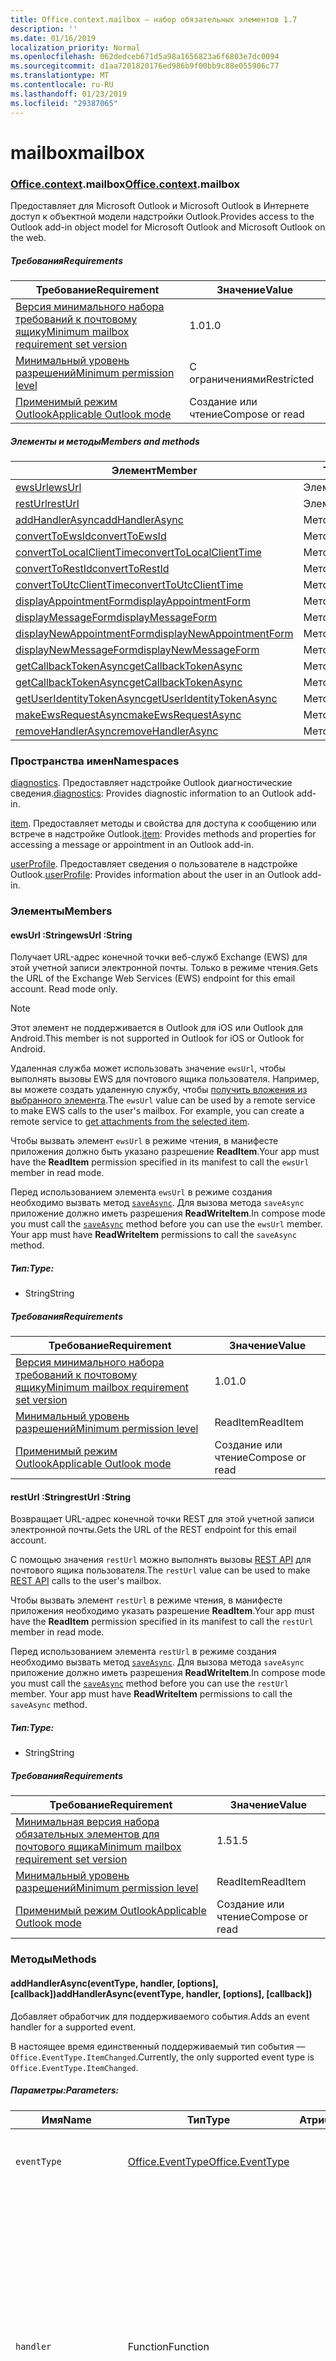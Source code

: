 ```yaml
---
title: Office.context.mailbox — набор обязательных элементов 1.7
description: ''
ms.date: 01/16/2019
localization_priority: Normal
ms.openlocfilehash: 062dedceb671d5a98a1656823a6f6803e7dc0094
ms.sourcegitcommit: d1aa7201820176ed986b9f00bb9c88e055906c77
ms.translationtype: MT
ms.contentlocale: ru-RU
ms.lasthandoff: 01/23/2019
ms.locfileid: "29387065"
---
```

# <a name="mailbox"></a><span data-ttu-id="6a5b0-102">mailbox</span><span class="sxs-lookup"><span data-stu-id="6a5b0-102">mailbox</span></span>

### <a name="officeofficemdcontextofficecontextmdmailbox"></a><span data-ttu-id="6a5b0-103">[Office](Office.md)[.context](Office.context.md).mailbox</span><span class="sxs-lookup"><span data-stu-id="6a5b0-103">[Office](Office.md)[.context](Office.context.md).mailbox</span></span>

<span data-ttu-id="6a5b0-104">Предоставляет для Microsoft Outlook и Microsoft Outlook в Интернете доступ к объектной модели надстройки Outlook.</span><span class="sxs-lookup"><span data-stu-id="6a5b0-104">Provides access to the Outlook add-in object model for Microsoft Outlook and Microsoft Outlook on the web.</span></span>

##### <a name="requirements"></a><span data-ttu-id="6a5b0-105">Требования</span><span class="sxs-lookup"><span data-stu-id="6a5b0-105">Requirements</span></span>

|<span data-ttu-id="6a5b0-106">Требование</span><span class="sxs-lookup"><span data-stu-id="6a5b0-106">Requirement</span></span>| <span data-ttu-id="6a5b0-107">Значение</span><span class="sxs-lookup"><span data-stu-id="6a5b0-107">Value</span></span>|
|---|---|
|[<span data-ttu-id="6a5b0-108">Версия минимального набора требований к почтовому ящику</span><span class="sxs-lookup"><span data-stu-id="6a5b0-108">Minimum mailbox requirement set version</span></span>](/office/dev/add-ins/reference/requirement-sets/outlook-api-requirement-sets)| <span data-ttu-id="6a5b0-109">1.0</span><span class="sxs-lookup"><span data-stu-id="6a5b0-109">1.0</span></span>|
|[<span data-ttu-id="6a5b0-110">Минимальный уровень разрешений</span><span class="sxs-lookup"><span data-stu-id="6a5b0-110">Minimum permission level</span></span>](https://docs.microsoft.com/outlook/add-ins/understanding-outlook-add-in-permissions)| <span data-ttu-id="6a5b0-111">С ограничениями</span><span class="sxs-lookup"><span data-stu-id="6a5b0-111">Restricted</span></span>|
|[<span data-ttu-id="6a5b0-112">Применимый режим Outlook</span><span class="sxs-lookup"><span data-stu-id="6a5b0-112">Applicable Outlook mode</span></span>](https://docs.microsoft.com/outlook/add-ins/#extension-points)| <span data-ttu-id="6a5b0-113">Создание или чтение</span><span class="sxs-lookup"><span data-stu-id="6a5b0-113">Compose or read</span></span>|

##### <a name="members-and-methods"></a><span data-ttu-id="6a5b0-114">Элементы и методы</span><span class="sxs-lookup"><span data-stu-id="6a5b0-114">Members and methods</span></span>

| <span data-ttu-id="6a5b0-115">Элемент</span><span class="sxs-lookup"><span data-stu-id="6a5b0-115">Member</span></span> | <span data-ttu-id="6a5b0-116">Тип</span><span class="sxs-lookup"><span data-stu-id="6a5b0-116">Type</span></span> |
|--------|------|
| [<span data-ttu-id="6a5b0-117">ewsUrl</span><span class="sxs-lookup"><span data-stu-id="6a5b0-117">ewsUrl</span></span>](#ewsurl-string) | <span data-ttu-id="6a5b0-118">Элемент</span><span class="sxs-lookup"><span data-stu-id="6a5b0-118">Member</span></span> |
| [<span data-ttu-id="6a5b0-119">restUrl</span><span class="sxs-lookup"><span data-stu-id="6a5b0-119">restUrl</span></span>](#resturl-string) | <span data-ttu-id="6a5b0-120">Элемент</span><span class="sxs-lookup"><span data-stu-id="6a5b0-120">Member</span></span> |
| [<span data-ttu-id="6a5b0-121">addHandlerAsync</span><span class="sxs-lookup"><span data-stu-id="6a5b0-121">addHandlerAsync</span></span>](#addhandlerasynceventtype-handler-options-callback) | <span data-ttu-id="6a5b0-122">Метод</span><span class="sxs-lookup"><span data-stu-id="6a5b0-122">Method</span></span> |
| [<span data-ttu-id="6a5b0-123">convertToEwsId</span><span class="sxs-lookup"><span data-stu-id="6a5b0-123">convertToEwsId</span></span>](#converttoewsiditemid-restversion--string) | <span data-ttu-id="6a5b0-124">Метод</span><span class="sxs-lookup"><span data-stu-id="6a5b0-124">Method</span></span> |
| [<span data-ttu-id="6a5b0-125">convertToLocalClientTime</span><span class="sxs-lookup"><span data-stu-id="6a5b0-125">convertToLocalClientTime</span></span>](#converttolocalclienttimetimevalue--localclienttimejavascriptapioutlook17officelocalclienttime) | <span data-ttu-id="6a5b0-126">Метод</span><span class="sxs-lookup"><span data-stu-id="6a5b0-126">Method</span></span> |
| [<span data-ttu-id="6a5b0-127">convertToRestId</span><span class="sxs-lookup"><span data-stu-id="6a5b0-127">convertToRestId</span></span>](#converttorestiditemid-restversion--string) | <span data-ttu-id="6a5b0-128">Метод</span><span class="sxs-lookup"><span data-stu-id="6a5b0-128">Method</span></span> |
| [<span data-ttu-id="6a5b0-129">convertToUtcClientTime</span><span class="sxs-lookup"><span data-stu-id="6a5b0-129">convertToUtcClientTime</span></span>](#converttoutcclienttimeinput--date) | <span data-ttu-id="6a5b0-130">Метод</span><span class="sxs-lookup"><span data-stu-id="6a5b0-130">Method</span></span> |
| [<span data-ttu-id="6a5b0-131">displayAppointmentForm</span><span class="sxs-lookup"><span data-stu-id="6a5b0-131">displayAppointmentForm</span></span>](#displayappointmentformitemid) | <span data-ttu-id="6a5b0-132">Метод</span><span class="sxs-lookup"><span data-stu-id="6a5b0-132">Method</span></span> |
| [<span data-ttu-id="6a5b0-133">displayMessageForm</span><span class="sxs-lookup"><span data-stu-id="6a5b0-133">displayMessageForm</span></span>](#displaymessageformitemid) | <span data-ttu-id="6a5b0-134">Метод</span><span class="sxs-lookup"><span data-stu-id="6a5b0-134">Method</span></span> |
| [<span data-ttu-id="6a5b0-135">displayNewAppointmentForm</span><span class="sxs-lookup"><span data-stu-id="6a5b0-135">displayNewAppointmentForm</span></span>](#displaynewappointmentformparameters) | <span data-ttu-id="6a5b0-136">Метод</span><span class="sxs-lookup"><span data-stu-id="6a5b0-136">Method</span></span> |
| [<span data-ttu-id="6a5b0-137">displayNewMessageForm</span><span class="sxs-lookup"><span data-stu-id="6a5b0-137">displayNewMessageForm</span></span>](#displaynewmessageformparameters) | <span data-ttu-id="6a5b0-138">Метод</span><span class="sxs-lookup"><span data-stu-id="6a5b0-138">Method</span></span> |
| [<span data-ttu-id="6a5b0-139">getCallbackTokenAsync</span><span class="sxs-lookup"><span data-stu-id="6a5b0-139">getCallbackTokenAsync</span></span>](#getcallbacktokenasyncoptions-callback) | <span data-ttu-id="6a5b0-140">Метод</span><span class="sxs-lookup"><span data-stu-id="6a5b0-140">Method</span></span> |
| [<span data-ttu-id="6a5b0-141">getCallbackTokenAsync</span><span class="sxs-lookup"><span data-stu-id="6a5b0-141">getCallbackTokenAsync</span></span>](#getcallbacktokenasynccallback-usercontext) | <span data-ttu-id="6a5b0-142">Метод</span><span class="sxs-lookup"><span data-stu-id="6a5b0-142">Method</span></span> |
| [<span data-ttu-id="6a5b0-143">getUserIdentityTokenAsync</span><span class="sxs-lookup"><span data-stu-id="6a5b0-143">getUserIdentityTokenAsync</span></span>](#getuseridentitytokenasynccallback-usercontext) | <span data-ttu-id="6a5b0-144">Метод</span><span class="sxs-lookup"><span data-stu-id="6a5b0-144">Method</span></span> |
| [<span data-ttu-id="6a5b0-145">makeEwsRequestAsync</span><span class="sxs-lookup"><span data-stu-id="6a5b0-145">makeEwsRequestAsync</span></span>](#makeewsrequestasyncdata-callback-usercontext) | <span data-ttu-id="6a5b0-146">Метод</span><span class="sxs-lookup"><span data-stu-id="6a5b0-146">Method</span></span> |
| [<span data-ttu-id="6a5b0-147">removeHandlerAsync</span><span class="sxs-lookup"><span data-stu-id="6a5b0-147">removeHandlerAsync</span></span>](#removehandlerasynceventtype-options-callback) | <span data-ttu-id="6a5b0-148">Метод</span><span class="sxs-lookup"><span data-stu-id="6a5b0-148">Method</span></span> |

### <a name="namespaces"></a><span data-ttu-id="6a5b0-149">Пространства имен</span><span class="sxs-lookup"><span data-stu-id="6a5b0-149">Namespaces</span></span>

<span data-ttu-id="6a5b0-150">[diagnostics](Office.context.mailbox.diagnostics.md). Предоставляет надстройке Outlook диагностические сведения.</span><span class="sxs-lookup"><span data-stu-id="6a5b0-150">[diagnostics](Office.context.mailbox.diagnostics.md): Provides diagnostic information to an Outlook add-in.</span></span>

<span data-ttu-id="6a5b0-151">[item](Office.context.mailbox.item.md). Предоставляет методы и свойства для доступа к сообщению или встрече в надстройке Outlook.</span><span class="sxs-lookup"><span data-stu-id="6a5b0-151">[item](Office.context.mailbox.item.md): Provides methods and properties for accessing a message or appointment in an Outlook add-in.</span></span>

<span data-ttu-id="6a5b0-152">[userProfile](Office.context.mailbox.userProfile.md). Предоставляет сведения о пользователе в надстройке Outlook.</span><span class="sxs-lookup"><span data-stu-id="6a5b0-152">[userProfile](Office.context.mailbox.userProfile.md): Provides information about the user in an Outlook add-in.</span></span>

### <a name="members"></a><span data-ttu-id="6a5b0-153">Элементы</span><span class="sxs-lookup"><span data-stu-id="6a5b0-153">Members</span></span>

#### <a name="ewsurl-string"></a><span data-ttu-id="6a5b0-154">ewsUrl :String</span><span class="sxs-lookup"><span data-stu-id="6a5b0-154">ewsUrl :String</span></span>

<span data-ttu-id="6a5b0-p101">Получает URL-адрес конечной точки веб-служб Exchange (EWS) для этой учетной записи электронной почты. Только в режиме чтения.</span><span class="sxs-lookup"><span data-stu-id="6a5b0-p101">Gets the URL of the Exchange Web Services (EWS) endpoint for this email account. Read mode only.</span></span>

> [!NOTE]
> <span data-ttu-id="6a5b0-157">Этот элемент не поддерживается в Outlook для iOS или Outlook для Android.</span><span class="sxs-lookup"><span data-stu-id="6a5b0-157">This member is not supported in Outlook for iOS or Outlook for Android.</span></span>

<span data-ttu-id="6a5b0-p102">Удаленная служба может использовать значение `ewsUrl`, чтобы выполнять вызовы EWS для почтового ящика пользователя. Например, вы можете создать удаленную службу, чтобы [получить вложения из выбранного элемента](https://docs.microsoft.com/outlook/add-ins/get-attachments-of-an-outlook-item).</span><span class="sxs-lookup"><span data-stu-id="6a5b0-p102">The `ewsUrl` value can be used by a remote service to make EWS calls to the user's mailbox. For example, you can create a remote service to [get attachments from the selected item](https://docs.microsoft.com/outlook/add-ins/get-attachments-of-an-outlook-item).</span></span>

<span data-ttu-id="6a5b0-160">Чтобы вызвать элемент `ewsUrl` в режиме чтения, в манифесте приложения должно быть указано разрешение **ReadItem**.</span><span class="sxs-lookup"><span data-stu-id="6a5b0-160">Your app must have the **ReadItem** permission specified in its manifest to call the `ewsUrl` member in read mode.</span></span>

<span data-ttu-id="6a5b0-p103">Перед использованием элемента `ewsUrl` в режиме создания необходимо вызвать метод [`saveAsync`](Office.context.mailbox.item.md#saveasyncoptions-callback). Для вызова метода `saveAsync` приложение должно иметь разрешения **ReadWriteItem**.</span><span class="sxs-lookup"><span data-stu-id="6a5b0-p103">In compose mode you must call the [`saveAsync`](Office.context.mailbox.item.md#saveasyncoptions-callback) method before you can use the `ewsUrl` member. Your app must have **ReadWriteItem** permissions to call the `saveAsync` method.</span></span>

##### <a name="type"></a><span data-ttu-id="6a5b0-163">Тип:</span><span class="sxs-lookup"><span data-stu-id="6a5b0-163">Type:</span></span>

*   <span data-ttu-id="6a5b0-164">String</span><span class="sxs-lookup"><span data-stu-id="6a5b0-164">String</span></span>

##### <a name="requirements"></a><span data-ttu-id="6a5b0-165">Требования</span><span class="sxs-lookup"><span data-stu-id="6a5b0-165">Requirements</span></span>

|<span data-ttu-id="6a5b0-166">Требование</span><span class="sxs-lookup"><span data-stu-id="6a5b0-166">Requirement</span></span>| <span data-ttu-id="6a5b0-167">Значение</span><span class="sxs-lookup"><span data-stu-id="6a5b0-167">Value</span></span>|
|---|---|
|[<span data-ttu-id="6a5b0-168">Версия минимального набора требований к почтовому ящику</span><span class="sxs-lookup"><span data-stu-id="6a5b0-168">Minimum mailbox requirement set version</span></span>](/office/dev/add-ins/reference/requirement-sets/outlook-api-requirement-sets)| <span data-ttu-id="6a5b0-169">1.0</span><span class="sxs-lookup"><span data-stu-id="6a5b0-169">1.0</span></span>|
|[<span data-ttu-id="6a5b0-170">Минимальный уровень разрешений</span><span class="sxs-lookup"><span data-stu-id="6a5b0-170">Minimum permission level</span></span>](https://docs.microsoft.com/outlook/add-ins/understanding-outlook-add-in-permissions)| <span data-ttu-id="6a5b0-171">ReadItem</span><span class="sxs-lookup"><span data-stu-id="6a5b0-171">ReadItem</span></span>|
|[<span data-ttu-id="6a5b0-172">Применимый режим Outlook</span><span class="sxs-lookup"><span data-stu-id="6a5b0-172">Applicable Outlook mode</span></span>](https://docs.microsoft.com/outlook/add-ins/#extension-points)| <span data-ttu-id="6a5b0-173">Создание или чтение</span><span class="sxs-lookup"><span data-stu-id="6a5b0-173">Compose or read</span></span>|

#### <a name="resturl-string"></a><span data-ttu-id="6a5b0-174">restUrl :String</span><span class="sxs-lookup"><span data-stu-id="6a5b0-174">restUrl :String</span></span>

<span data-ttu-id="6a5b0-175">Возвращает URL-адрес конечной точки REST для этой учетной записи электронной почты.</span><span class="sxs-lookup"><span data-stu-id="6a5b0-175">Gets the URL of the REST endpoint for this email account.</span></span>

<span data-ttu-id="6a5b0-176">С помощью значения `restUrl` можно выполнять вызовы [REST API](https://docs.microsoft.com/outlook/rest/) для почтового ящика пользователя.</span><span class="sxs-lookup"><span data-stu-id="6a5b0-176">The `restUrl` value can be used to make [REST API](https://docs.microsoft.com/outlook/rest/) calls to the user's mailbox.</span></span>

<span data-ttu-id="6a5b0-177">Чтобы вызвать элемент `restUrl` в режиме чтения, в манифесте приложения необходимо указать разрешение **ReadItem**.</span><span class="sxs-lookup"><span data-stu-id="6a5b0-177">Your app must have the **ReadItem** permission specified in its manifest to call the `restUrl` member in read mode.</span></span>

<span data-ttu-id="6a5b0-p104">Перед использованием элемента `restUrl` в режиме создания необходимо вызвать метод [`saveAsync`](Office.context.mailbox.item.md#saveasyncoptions-callback). Для вызова метода `saveAsync` приложение должно иметь разрешения **ReadWriteItem**.</span><span class="sxs-lookup"><span data-stu-id="6a5b0-p104">In compose mode you must call the [`saveAsync`](Office.context.mailbox.item.md#saveasyncoptions-callback) method before you can use the `restUrl` member. Your app must have **ReadWriteItem** permissions to call the `saveAsync` method.</span></span>

##### <a name="type"></a><span data-ttu-id="6a5b0-180">Тип:</span><span class="sxs-lookup"><span data-stu-id="6a5b0-180">Type:</span></span>

*   <span data-ttu-id="6a5b0-181">String</span><span class="sxs-lookup"><span data-stu-id="6a5b0-181">String</span></span>

##### <a name="requirements"></a><span data-ttu-id="6a5b0-182">Требования</span><span class="sxs-lookup"><span data-stu-id="6a5b0-182">Requirements</span></span>

|<span data-ttu-id="6a5b0-183">Требование</span><span class="sxs-lookup"><span data-stu-id="6a5b0-183">Requirement</span></span>| <span data-ttu-id="6a5b0-184">Значение</span><span class="sxs-lookup"><span data-stu-id="6a5b0-184">Value</span></span>|
|---|---|
|[<span data-ttu-id="6a5b0-185">Минимальная версия набора обязательных элементов для почтового ящика</span><span class="sxs-lookup"><span data-stu-id="6a5b0-185">Minimum mailbox requirement set version</span></span>](/office/dev/add-ins/reference/requirement-sets/outlook-api-requirement-sets)| <span data-ttu-id="6a5b0-186">1.5</span><span class="sxs-lookup"><span data-stu-id="6a5b0-186">1.5</span></span> |
|[<span data-ttu-id="6a5b0-187">Минимальный уровень разрешений</span><span class="sxs-lookup"><span data-stu-id="6a5b0-187">Minimum permission level</span></span>](https://docs.microsoft.com/outlook/add-ins/understanding-outlook-add-in-permissions)| <span data-ttu-id="6a5b0-188">ReadItem</span><span class="sxs-lookup"><span data-stu-id="6a5b0-188">ReadItem</span></span>|
|[<span data-ttu-id="6a5b0-189">Применимый режим Outlook</span><span class="sxs-lookup"><span data-stu-id="6a5b0-189">Applicable Outlook mode</span></span>](https://docs.microsoft.com/outlook/add-ins/#extension-points)| <span data-ttu-id="6a5b0-190">Создание или чтение</span><span class="sxs-lookup"><span data-stu-id="6a5b0-190">Compose or read</span></span>|

### <a name="methods"></a><span data-ttu-id="6a5b0-191">Методы</span><span class="sxs-lookup"><span data-stu-id="6a5b0-191">Methods</span></span>

####  <a name="addhandlerasynceventtype-handler-options-callback"></a><span data-ttu-id="6a5b0-192">addHandlerAsync(eventType, handler, [options], [callback])</span><span class="sxs-lookup"><span data-stu-id="6a5b0-192">addHandlerAsync(eventType, handler, [options], [callback])</span></span>

<span data-ttu-id="6a5b0-193">Добавляет обработчик для поддерживаемого события.</span><span class="sxs-lookup"><span data-stu-id="6a5b0-193">Adds an event handler for a supported event.</span></span>

<span data-ttu-id="6a5b0-194">В настоящее время единственный поддерживаемый тип события — `Office.EventType.ItemChanged`.</span><span class="sxs-lookup"><span data-stu-id="6a5b0-194">Currently, the only supported event type is `Office.EventType.ItemChanged`.</span></span>

##### <a name="parameters"></a><span data-ttu-id="6a5b0-195">Параметры:</span><span class="sxs-lookup"><span data-stu-id="6a5b0-195">Parameters:</span></span>

| <span data-ttu-id="6a5b0-196">Имя</span><span class="sxs-lookup"><span data-stu-id="6a5b0-196">Name</span></span> | <span data-ttu-id="6a5b0-197">Тип</span><span class="sxs-lookup"><span data-stu-id="6a5b0-197">Type</span></span> | <span data-ttu-id="6a5b0-198">Атрибуты</span><span class="sxs-lookup"><span data-stu-id="6a5b0-198">Attributes</span></span> | <span data-ttu-id="6a5b0-199">Описание</span><span class="sxs-lookup"><span data-stu-id="6a5b0-199">Description</span></span> |
|---|---|---|---|
| `eventType` | [<span data-ttu-id="6a5b0-200">Office.EventType</span><span class="sxs-lookup"><span data-stu-id="6a5b0-200">Office.EventType</span></span>](office.md#eventtype-string) || <span data-ttu-id="6a5b0-201">Событие, которое должно вызвать обработчик.</span><span class="sxs-lookup"><span data-stu-id="6a5b0-201">The event that should invoke the handler.</span></span> |
| `handler` | <span data-ttu-id="6a5b0-202">Function</span><span class="sxs-lookup"><span data-stu-id="6a5b0-202">Function</span></span> || <span data-ttu-id="6a5b0-p105">Функция для обработки события. Функция должна принимать один параметр, представляющий собой объектный литерал. Значение свойства `type` параметра совпадет со значением параметра `eventType`, переданного методу `addHandlerAsync`.</span><span class="sxs-lookup"><span data-stu-id="6a5b0-p105">The function to handle the event. The function must accept a single parameter, which is an object literal. The `type` property on the parameter will match the `eventType` parameter passed to `addHandlerAsync`.</span></span> |
| `options` | <span data-ttu-id="6a5b0-206">Объект</span><span class="sxs-lookup"><span data-stu-id="6a5b0-206">Object</span></span> | <span data-ttu-id="6a5b0-207">&lt;необязательно&gt;</span><span class="sxs-lookup"><span data-stu-id="6a5b0-207">&lt;optional&gt;</span></span> | <span data-ttu-id="6a5b0-208">Объектный литерал, содержащий одно или несколько из указанных ниже свойств.</span><span class="sxs-lookup"><span data-stu-id="6a5b0-208">An object literal that contains one or more of the following properties.</span></span> |
| `options.asyncContext` | <span data-ttu-id="6a5b0-209">Object</span><span class="sxs-lookup"><span data-stu-id="6a5b0-209">Object</span></span> | <span data-ttu-id="6a5b0-210">&lt;необязательно&gt;</span><span class="sxs-lookup"><span data-stu-id="6a5b0-210">&lt;optional&gt;</span></span> | <span data-ttu-id="6a5b0-211">Разработчики могут указать любой объект, к которому необходимо получить доступ, в методе обратного вызова.</span><span class="sxs-lookup"><span data-stu-id="6a5b0-211">Developers can provide any object they wish to access in the callback method.</span></span> |
| `callback` | <span data-ttu-id="6a5b0-212">функция</span><span class="sxs-lookup"><span data-stu-id="6a5b0-212">function</span></span>| <span data-ttu-id="6a5b0-213">&lt;необязательно&gt;</span><span class="sxs-lookup"><span data-stu-id="6a5b0-213">&lt;optional&gt;</span></span>|<span data-ttu-id="6a5b0-214">После применения метода функция, переданная в параметр `callback`, вызывается с помощью параметра `asyncResult`, который представляет собой объект [`AsyncResult`](/javascript/api/office/office.asyncresult).</span><span class="sxs-lookup"><span data-stu-id="6a5b0-214">When the method completes, the function passed in the `callback` parameter is called with a single parameter, `asyncResult`, which is an [`AsyncResult`](/javascript/api/office/office.asyncresult) object.</span></span>|

##### <a name="requirements"></a><span data-ttu-id="6a5b0-215">Требования</span><span class="sxs-lookup"><span data-stu-id="6a5b0-215">Requirements</span></span>

|<span data-ttu-id="6a5b0-216">Требование</span><span class="sxs-lookup"><span data-stu-id="6a5b0-216">Requirement</span></span>| <span data-ttu-id="6a5b0-217">Значение</span><span class="sxs-lookup"><span data-stu-id="6a5b0-217">Value</span></span>|
|---|---|
|[<span data-ttu-id="6a5b0-218">Минимальная версия набора обязательных элементов для почтового ящика</span><span class="sxs-lookup"><span data-stu-id="6a5b0-218">Minimum mailbox requirement set version</span></span>](/office/dev/add-ins/reference/requirement-sets/outlook-api-requirement-sets)| <span data-ttu-id="6a5b0-219">1.5</span><span class="sxs-lookup"><span data-stu-id="6a5b0-219">1.5</span></span> |
|[<span data-ttu-id="6a5b0-220">Минимальный уровень разрешений</span><span class="sxs-lookup"><span data-stu-id="6a5b0-220">Minimum permission level</span></span>](https://docs.microsoft.com/outlook/add-ins/understanding-outlook-add-in-permissions)| <span data-ttu-id="6a5b0-221">ReadItem</span><span class="sxs-lookup"><span data-stu-id="6a5b0-221">ReadItem</span></span> |
|[<span data-ttu-id="6a5b0-222">Применимый режим Outlook</span><span class="sxs-lookup"><span data-stu-id="6a5b0-222">Applicable Outlook mode</span></span>](https://docs.microsoft.com/outlook/add-ins/#extension-points)| <span data-ttu-id="6a5b0-223">Создание или чтение</span><span class="sxs-lookup"><span data-stu-id="6a5b0-223">Compose or read</span></span>|

##### <a name="example"></a><span data-ttu-id="6a5b0-224">Пример</span><span class="sxs-lookup"><span data-stu-id="6a5b0-224">Example</span></span>

```js
Office.initialize = function (reason) {
  $(document).ready(function () {
    Office.context.mailbox.addHandlerAsync(Office.EventType.ItemChanged, loadNewItem, function (result) {
      if (result.status === Office.AsyncResultStatus.Failed) {
        // Handle error
      }
    });
  });
};

function loadNewItem(eventArgs) {
  // Load the properties of the newly selected item
  loadProps(Office.context.mailbox.item);
};
```

####  <a name="converttoewsiditemid-restversion--string"></a><span data-ttu-id="6a5b0-225">convertToEwsId(itemId, restVersion) → {String}</span><span class="sxs-lookup"><span data-stu-id="6a5b0-225">convertToEwsId(itemId, restVersion) → {String}</span></span>

<span data-ttu-id="6a5b0-226">Преобразовывает идентификатор элемента из формата REST в формат EWS.</span><span class="sxs-lookup"><span data-stu-id="6a5b0-226">Converts an item ID formatted for REST into EWS format.</span></span>

> [!NOTE]
> <span data-ttu-id="6a5b0-227">Этот метод не поддерживается в Outlook для iOS или Outlook для Android.</span><span class="sxs-lookup"><span data-stu-id="6a5b0-227">This method is not supported in Outlook for iOS or Outlook for Android.</span></span>

<span data-ttu-id="6a5b0-p106">Формат идентификаторов, извлекаемых через API REST (например, [API Почты Outlook](https://docs.microsoft.com/previous-versions/office/office-365-api/api/version-2.0/mail-rest-operations) или [Microsoft Graph](https://graph.microsoft.io/)), отличается от формата веб-служб Exchange (EWS). Метод `convertToEwsId` преобразовывает идентификатор в формате REST в формат EWS.</span><span class="sxs-lookup"><span data-stu-id="6a5b0-p106">Item IDs retrieved via a REST API (such as the [Outlook Mail API](https://docs.microsoft.com/previous-versions/office/office-365-api/api/version-2.0/mail-rest-operations) or the [Microsoft Graph](https://graph.microsoft.io/)) use a different format than the format used by Exchange Web Services (EWS). The `convertToEwsId` method converts a REST-formatted ID into the proper format for EWS.</span></span>

##### <a name="parameters"></a><span data-ttu-id="6a5b0-230">Параметры</span><span class="sxs-lookup"><span data-stu-id="6a5b0-230">Parameters:</span></span>

|<span data-ttu-id="6a5b0-231">Имя</span><span class="sxs-lookup"><span data-stu-id="6a5b0-231">Name</span></span>| <span data-ttu-id="6a5b0-232">Тип</span><span class="sxs-lookup"><span data-stu-id="6a5b0-232">Type</span></span>| <span data-ttu-id="6a5b0-233">Описание</span><span class="sxs-lookup"><span data-stu-id="6a5b0-233">Description</span></span>|
|---|---|---|
|`itemId`| <span data-ttu-id="6a5b0-234">String</span><span class="sxs-lookup"><span data-stu-id="6a5b0-234">String</span></span>|<span data-ttu-id="6a5b0-235">Идентификатор элемента в формате REST API для Outlook</span><span class="sxs-lookup"><span data-stu-id="6a5b0-235">An item ID formatted for the Outlook REST APIs</span></span>|
|`restVersion`| [<span data-ttu-id="6a5b0-236">Office.MailboxEnums.RestVersion</span><span class="sxs-lookup"><span data-stu-id="6a5b0-236">Office.MailboxEnums.RestVersion</span></span>](/javascript/api/outlook_1_7/office.mailboxenums.restversion)|<span data-ttu-id="6a5b0-237">Значение, определяющее версию REST API для Outlook, которая используется для извлечения идентификатора элемента.</span><span class="sxs-lookup"><span data-stu-id="6a5b0-237">A value indicating the version of the Outlook REST API used to retrieve the item ID.</span></span>|

##### <a name="requirements"></a><span data-ttu-id="6a5b0-238">Требования</span><span class="sxs-lookup"><span data-stu-id="6a5b0-238">Requirements</span></span>

|<span data-ttu-id="6a5b0-239">Требование</span><span class="sxs-lookup"><span data-stu-id="6a5b0-239">Requirement</span></span>| <span data-ttu-id="6a5b0-240">Значение</span><span class="sxs-lookup"><span data-stu-id="6a5b0-240">Value</span></span>|
|---|---|
|[<span data-ttu-id="6a5b0-241">Минимальная версия набора обязательных элементов для почтового ящика</span><span class="sxs-lookup"><span data-stu-id="6a5b0-241">Minimum mailbox requirement set version</span></span>](/office/dev/add-ins/reference/requirement-sets/outlook-api-requirement-sets)| <span data-ttu-id="6a5b0-242">1.3</span><span class="sxs-lookup"><span data-stu-id="6a5b0-242">1.3</span></span>|
|[<span data-ttu-id="6a5b0-243">Минимальный уровень разрешений</span><span class="sxs-lookup"><span data-stu-id="6a5b0-243">Minimum permission level</span></span>](https://docs.microsoft.com/outlook/add-ins/understanding-outlook-add-in-permissions)| <span data-ttu-id="6a5b0-244">С ограничениями</span><span class="sxs-lookup"><span data-stu-id="6a5b0-244">Restricted</span></span>|
|[<span data-ttu-id="6a5b0-245">Применимый режим Outlook</span><span class="sxs-lookup"><span data-stu-id="6a5b0-245">Applicable Outlook mode</span></span>](https://docs.microsoft.com/outlook/add-ins/#extension-points)| <span data-ttu-id="6a5b0-246">Создание или чтение</span><span class="sxs-lookup"><span data-stu-id="6a5b0-246">Compose or read</span></span>|

##### <a name="returns"></a><span data-ttu-id="6a5b0-247">Возвращаемое значение:</span><span class="sxs-lookup"><span data-stu-id="6a5b0-247">Returns:</span></span>

<span data-ttu-id="6a5b0-248">Тип: String</span><span class="sxs-lookup"><span data-stu-id="6a5b0-248">Type: String</span></span>

##### <a name="example"></a><span data-ttu-id="6a5b0-249">Пример</span><span class="sxs-lookup"><span data-stu-id="6a5b0-249">Example</span></span>

```js
// Get an item's ID from a REST API
var restId = 'AAMkAGVlOTZjNTM3LW...';

// Treat restId as coming from the v2.0 version of the
// Outlook Mail API
var ewsId = Office.context.mailbox.convertToEwsId(restId, Office.MailboxEnums.RestVersion.v2_0);
```

####  <a name="converttolocalclienttimetimevalue--localclienttimejavascriptapioutlook17officelocalclienttime"></a><span data-ttu-id="6a5b0-250">convertToLocalClientTime(timeValue) → {[LocalClientTime](/javascript/api/outlook_1_7/office.LocalClientTime)}</span><span class="sxs-lookup"><span data-stu-id="6a5b0-250">convertToLocalClientTime(timeValue) → {[LocalClientTime](/javascript/api/outlook_1_7/office.LocalClientTime)}</span></span>

<span data-ttu-id="6a5b0-251">Получает словарь, содержащий сведения о локальном времени клиента.</span><span class="sxs-lookup"><span data-stu-id="6a5b0-251">Gets a dictionary containing time information in local client time.</span></span>

<span data-ttu-id="6a5b0-p107">В случае дат и времени в почтовом приложении для Outlook или Outlook Web App могут использоваться разные часовые пояса. Outlook использует часовой пояс клиентского компьютера. Outlook Web App использует часовой пояс, заданный в Центре администрирования Exchange (EAC). Значения даты и времени должны обрабатываться так, чтобы значения в пользовательском интерфейсе всегда согласовывались с часовым поясом, ожидаемым пользователем.</span><span class="sxs-lookup"><span data-stu-id="6a5b0-p107">The dates and times used by a mail app for Outlook or Outlook Web App can use different time zones. Outlook uses the client computer time zone; Outlook Web App uses the time zone set on the Exchange Admin Center (EAC). You should handle date and time values so that the values you display on the user interface are always consistent with the time zone that the user expects.</span></span>

<span data-ttu-id="6a5b0-p108">Если почтовое приложение работает в Outlook, метод `convertToLocalClientTime` вернет объект словаря со значениями часового пояса клиентского компьютера. Если почтовое приложение работает в Outlook Web App, метод `convertToLocalClientTime` вернет объект словаря со значениями часового пояса, заданного в Центре администрирования Exchange.</span><span class="sxs-lookup"><span data-stu-id="6a5b0-p108">If the mail app is running in Outlook, the `convertToLocalClientTime` method will return a dictionary object with the values set to the client computer time zone. If the mail app is running in Outlook Web App, the `convertToLocalClientTime` method will return a dictionary object with the values set to the time zone specified in the EAC.</span></span>

##### <a name="parameters"></a><span data-ttu-id="6a5b0-257">Параметры</span><span class="sxs-lookup"><span data-stu-id="6a5b0-257">Parameters:</span></span>

|<span data-ttu-id="6a5b0-258">Имя</span><span class="sxs-lookup"><span data-stu-id="6a5b0-258">Name</span></span>| <span data-ttu-id="6a5b0-259">Тип</span><span class="sxs-lookup"><span data-stu-id="6a5b0-259">Type</span></span>| <span data-ttu-id="6a5b0-260">Описание</span><span class="sxs-lookup"><span data-stu-id="6a5b0-260">Description</span></span>|
|---|---|---|
|`timeValue`| <span data-ttu-id="6a5b0-261">Date</span><span class="sxs-lookup"><span data-stu-id="6a5b0-261">Date</span></span>|<span data-ttu-id="6a5b0-262">Объект Date</span><span class="sxs-lookup"><span data-stu-id="6a5b0-262">A Date object</span></span>|

##### <a name="requirements"></a><span data-ttu-id="6a5b0-263">Требования</span><span class="sxs-lookup"><span data-stu-id="6a5b0-263">Requirements</span></span>

|<span data-ttu-id="6a5b0-264">Требование</span><span class="sxs-lookup"><span data-stu-id="6a5b0-264">Requirement</span></span>| <span data-ttu-id="6a5b0-265">Значение</span><span class="sxs-lookup"><span data-stu-id="6a5b0-265">Value</span></span>|
|---|---|
|[<span data-ttu-id="6a5b0-266">Версия минимального набора требований к почтовому ящику</span><span class="sxs-lookup"><span data-stu-id="6a5b0-266">Minimum mailbox requirement set version</span></span>](/office/dev/add-ins/reference/requirement-sets/outlook-api-requirement-sets)| <span data-ttu-id="6a5b0-267">1.0</span><span class="sxs-lookup"><span data-stu-id="6a5b0-267">1.0</span></span>|
|[<span data-ttu-id="6a5b0-268">Минимальный уровень разрешений</span><span class="sxs-lookup"><span data-stu-id="6a5b0-268">Minimum permission level</span></span>](https://docs.microsoft.com/outlook/add-ins/understanding-outlook-add-in-permissions)| <span data-ttu-id="6a5b0-269">ReadItem</span><span class="sxs-lookup"><span data-stu-id="6a5b0-269">ReadItem</span></span>|
|[<span data-ttu-id="6a5b0-270">Применимый режим Outlook</span><span class="sxs-lookup"><span data-stu-id="6a5b0-270">Applicable Outlook mode</span></span>](https://docs.microsoft.com/outlook/add-ins/#extension-points)| <span data-ttu-id="6a5b0-271">Создание или чтение</span><span class="sxs-lookup"><span data-stu-id="6a5b0-271">Compose or read</span></span>|

##### <a name="returns"></a><span data-ttu-id="6a5b0-272">Возвращаемое значение:</span><span class="sxs-lookup"><span data-stu-id="6a5b0-272">Returns:</span></span>

<span data-ttu-id="6a5b0-273">Тип: [LocalClientTime](/javascript/api/outlook_1_7/office.LocalClientTime)</span><span class="sxs-lookup"><span data-stu-id="6a5b0-273">Type: [LocalClientTime](/javascript/api/outlook_1_7/office.LocalClientTime)</span></span>

####  <a name="converttorestiditemid-restversion--string"></a><span data-ttu-id="6a5b0-274">convertToRestId(itemId, restVersion) → {String}</span><span class="sxs-lookup"><span data-stu-id="6a5b0-274">convertToRestId(itemId, restVersion) → {String}</span></span>

<span data-ttu-id="6a5b0-275">Преобразовывает идентификатор элемента в формате EWS в формат REST.</span><span class="sxs-lookup"><span data-stu-id="6a5b0-275">Converts an item ID formatted for EWS into REST format.</span></span>

> [!NOTE]
> <span data-ttu-id="6a5b0-276">Этот метод не поддерживается в Outlook для iOS или Outlook для Android.</span><span class="sxs-lookup"><span data-stu-id="6a5b0-276">This method is not supported in Outlook for iOS or Outlook for Android.</span></span>

<span data-ttu-id="6a5b0-p109">Формат идентификаторов, извлекаемых через EWS или свойство `itemId`, отличается от формата API REST (таких как [API Почты Outlook](https://docs.microsoft.com/previous-versions/office/office-365-api/api/version-2.0/mail-rest-operations) или [Microsoft Graph](https://graph.microsoft.io/)). Метод `convertToRestId` преобразовывает идентификатор в формате EWS в формат REST.</span><span class="sxs-lookup"><span data-stu-id="6a5b0-p109">Item IDs retrieved via EWS or via the `itemId` property use a different format than the format used by REST APIs (such as the [Outlook Mail API](https://docs.microsoft.com/previous-versions/office/office-365-api/api/version-2.0/mail-rest-operations) or the [Microsoft Graph](https://graph.microsoft.io/)). The `convertToRestId` method converts an EWS-formatted ID into the proper format for REST.</span></span>

##### <a name="parameters"></a><span data-ttu-id="6a5b0-279">Параметры</span><span class="sxs-lookup"><span data-stu-id="6a5b0-279">Parameters:</span></span>

|<span data-ttu-id="6a5b0-280">Имя</span><span class="sxs-lookup"><span data-stu-id="6a5b0-280">Name</span></span>| <span data-ttu-id="6a5b0-281">Тип</span><span class="sxs-lookup"><span data-stu-id="6a5b0-281">Type</span></span>| <span data-ttu-id="6a5b0-282">Описание</span><span class="sxs-lookup"><span data-stu-id="6a5b0-282">Description</span></span>|
|---|---|---|
|`itemId`| <span data-ttu-id="6a5b0-283">String</span><span class="sxs-lookup"><span data-stu-id="6a5b0-283">String</span></span>|<span data-ttu-id="6a5b0-284">Идентификатор элемента в формате EWS</span><span class="sxs-lookup"><span data-stu-id="6a5b0-284">An item ID formatted for Exchange Web Services (EWS)</span></span>|
|`restVersion`| [<span data-ttu-id="6a5b0-285">Office.MailboxEnums.RestVersion</span><span class="sxs-lookup"><span data-stu-id="6a5b0-285">Office.MailboxEnums.RestVersion</span></span>](/javascript/api/outlook_1_7/office.mailboxenums.restversion)|<span data-ttu-id="6a5b0-286">Значение, определяющее версию REST API для Outlook, с которой будет использоваться преобразованный идентификатор.</span><span class="sxs-lookup"><span data-stu-id="6a5b0-286">A value indicating the version of the Outlook REST API that the converted ID will be used with.</span></span>|

##### <a name="requirements"></a><span data-ttu-id="6a5b0-287">Требования</span><span class="sxs-lookup"><span data-stu-id="6a5b0-287">Requirements</span></span>

|<span data-ttu-id="6a5b0-288">Требование</span><span class="sxs-lookup"><span data-stu-id="6a5b0-288">Requirement</span></span>| <span data-ttu-id="6a5b0-289">Значение</span><span class="sxs-lookup"><span data-stu-id="6a5b0-289">Value</span></span>|
|---|---|
|[<span data-ttu-id="6a5b0-290">Минимальная версия набора обязательных элементов для почтового ящика</span><span class="sxs-lookup"><span data-stu-id="6a5b0-290">Minimum mailbox requirement set version</span></span>](/office/dev/add-ins/reference/requirement-sets/outlook-api-requirement-sets)| <span data-ttu-id="6a5b0-291">1.3</span><span class="sxs-lookup"><span data-stu-id="6a5b0-291">1.3</span></span>|
|[<span data-ttu-id="6a5b0-292">Минимальный уровень разрешений</span><span class="sxs-lookup"><span data-stu-id="6a5b0-292">Minimum permission level</span></span>](https://docs.microsoft.com/outlook/add-ins/understanding-outlook-add-in-permissions)| <span data-ttu-id="6a5b0-293">С ограничениями</span><span class="sxs-lookup"><span data-stu-id="6a5b0-293">Restricted</span></span>|
|[<span data-ttu-id="6a5b0-294">Применимый режим Outlook</span><span class="sxs-lookup"><span data-stu-id="6a5b0-294">Applicable Outlook mode</span></span>](https://docs.microsoft.com/outlook/add-ins/#extension-points)| <span data-ttu-id="6a5b0-295">Создание или чтение</span><span class="sxs-lookup"><span data-stu-id="6a5b0-295">Compose or read</span></span>|

##### <a name="returns"></a><span data-ttu-id="6a5b0-296">Возвращаемое значение:</span><span class="sxs-lookup"><span data-stu-id="6a5b0-296">Returns:</span></span>

<span data-ttu-id="6a5b0-297">Тип: String</span><span class="sxs-lookup"><span data-stu-id="6a5b0-297">Type: String</span></span>

##### <a name="example"></a><span data-ttu-id="6a5b0-298">Пример</span><span class="sxs-lookup"><span data-stu-id="6a5b0-298">Example</span></span>

```js
// Get the currently selected item's ID
var ewsId = Office.context.mailbox.item.itemId;

// Convert to a REST ID for the v2.0 version of the
// Outlook Mail API
var restId = Office.context.mailbox.convertToRestId(ewsId, Office.MailboxEnums.RestVersion.v2_0);
```

####  <a name="converttoutcclienttimeinput--date"></a><span data-ttu-id="6a5b0-299">convertToUtcClientTime(input) → {Date}</span><span class="sxs-lookup"><span data-stu-id="6a5b0-299">convertToUtcClientTime(input) → {Date}</span></span>

<span data-ttu-id="6a5b0-300">Получает объект Date из словаря, содержащего сведения о времени.</span><span class="sxs-lookup"><span data-stu-id="6a5b0-300">Gets a Date object from a dictionary containing time information.</span></span>

<span data-ttu-id="6a5b0-301">Метод `convertToUtcClientTime` преобразует словарь, содержащий локальную дату и время, в объект Date с правильными значениями локальной даты и времени.</span><span class="sxs-lookup"><span data-stu-id="6a5b0-301">The `convertToUtcClientTime` method converts a dictionary containing a local date and time to a Date object with the correct values for the local date and time.</span></span>

##### <a name="parameters"></a><span data-ttu-id="6a5b0-302">Параметры</span><span class="sxs-lookup"><span data-stu-id="6a5b0-302">Parameters:</span></span>

|<span data-ttu-id="6a5b0-303">Имя</span><span class="sxs-lookup"><span data-stu-id="6a5b0-303">Name</span></span>| <span data-ttu-id="6a5b0-304">Тип</span><span class="sxs-lookup"><span data-stu-id="6a5b0-304">Type</span></span>| <span data-ttu-id="6a5b0-305">Описание</span><span class="sxs-lookup"><span data-stu-id="6a5b0-305">Description</span></span>|
|---|---|---|
|`input`| [<span data-ttu-id="6a5b0-306">LocalClientTime</span><span class="sxs-lookup"><span data-stu-id="6a5b0-306">LocalClientTime</span></span>](/javascript/api/outlook_1_7/office.LocalClientTime)|<span data-ttu-id="6a5b0-307">Значение локального времени для преобразования.</span><span class="sxs-lookup"><span data-stu-id="6a5b0-307">The local time value to convert.</span></span>|

##### <a name="requirements"></a><span data-ttu-id="6a5b0-308">Требования</span><span class="sxs-lookup"><span data-stu-id="6a5b0-308">Requirements</span></span>

|<span data-ttu-id="6a5b0-309">Требование</span><span class="sxs-lookup"><span data-stu-id="6a5b0-309">Requirement</span></span>| <span data-ttu-id="6a5b0-310">Значение</span><span class="sxs-lookup"><span data-stu-id="6a5b0-310">Value</span></span>|
|---|---|
|[<span data-ttu-id="6a5b0-311">Версия минимального набора требований к почтовому ящику</span><span class="sxs-lookup"><span data-stu-id="6a5b0-311">Minimum mailbox requirement set version</span></span>](/office/dev/add-ins/reference/requirement-sets/outlook-api-requirement-sets)| <span data-ttu-id="6a5b0-312">1.0</span><span class="sxs-lookup"><span data-stu-id="6a5b0-312">1.0</span></span>|
|[<span data-ttu-id="6a5b0-313">Минимальный уровень разрешений</span><span class="sxs-lookup"><span data-stu-id="6a5b0-313">Minimum permission level</span></span>](https://docs.microsoft.com/outlook/add-ins/understanding-outlook-add-in-permissions)| <span data-ttu-id="6a5b0-314">ReadItem</span><span class="sxs-lookup"><span data-stu-id="6a5b0-314">ReadItem</span></span>|
|[<span data-ttu-id="6a5b0-315">Применимый режим Outlook</span><span class="sxs-lookup"><span data-stu-id="6a5b0-315">Applicable Outlook mode</span></span>](https://docs.microsoft.com/outlook/add-ins/#extension-points)| <span data-ttu-id="6a5b0-316">Создание или чтение</span><span class="sxs-lookup"><span data-stu-id="6a5b0-316">Compose or read</span></span>|

##### <a name="returns"></a><span data-ttu-id="6a5b0-317">Возвращаемое значение:</span><span class="sxs-lookup"><span data-stu-id="6a5b0-317">Returns:</span></span>

<span data-ttu-id="6a5b0-318">Объект Date со временем в формате UTC.</span><span class="sxs-lookup"><span data-stu-id="6a5b0-318">A Date object with the time expressed in UTC.</span></span>

<dl class="param-type"><span data-ttu-id="6a5b0-319">

<dt>Тип</dt>

</span><span class="sxs-lookup"><span data-stu-id="6a5b0-319">

<dt>Type</dt>

</span></span><dd><span data-ttu-id="6a5b0-320">Date</span><span class="sxs-lookup"><span data-stu-id="6a5b0-320">Date</span></span></dd>

</dl>

####  <a name="displayappointmentformitemid"></a><span data-ttu-id="6a5b0-321">displayAppointmentForm(itemId)</span><span class="sxs-lookup"><span data-stu-id="6a5b0-321">displayAppointmentForm(itemId)</span></span>

<span data-ttu-id="6a5b0-322">Отображает имеющуюся встречу из календаря.</span><span class="sxs-lookup"><span data-stu-id="6a5b0-322">Displays an existing calendar appointment.</span></span>

> [!NOTE]
> <span data-ttu-id="6a5b0-323">Этот метод не поддерживается в Outlook для iOS или Outlook для Android.</span><span class="sxs-lookup"><span data-stu-id="6a5b0-323">This method is not supported in Outlook for iOS or Outlook for Android.</span></span>

<span data-ttu-id="6a5b0-324">Метод `displayAppointmentForm` открывает новое окно на компьютере или диалоговое окно на мобильном устройстве, содержащее сведения календаря о существующей встрече.</span><span class="sxs-lookup"><span data-stu-id="6a5b0-324">The `displayAppointmentForm` method opens an existing calendar appointment in a new window on the desktop or in a dialog box on mobile devices.</span></span>

<span data-ttu-id="6a5b0-p110">В Outlook для Mac с помощью этого метода можно отобразить одну встречу, которая не является частью повторяющегося ряда, или основную встречу такого ряда, но не экземпляр из него, так как в Outlook для Mac невозможно получить доступ к свойствам экземпляра повторяющегося ряда (в том числе к идентификатору элемента).</span><span class="sxs-lookup"><span data-stu-id="6a5b0-p110">In Outlook for Mac, you can use this method to display a single appointment that is not part of a recurring series, or the master appointment of a recurring series, but you cannot display an instance of the series. This is because in Outlook for Mac, you cannot access the properties (including the item ID) of instances of a recurring series.</span></span>

<span data-ttu-id="6a5b0-327">В Outlook Web App этот метод открывает указанную форму, только если текст формы содержит символы размером не более 32 КБ.</span><span class="sxs-lookup"><span data-stu-id="6a5b0-327">In Outlook Web App, this method opens the specified form only if the body of the form is less than or equal to 32KB number of characters.</span></span>

<span data-ttu-id="6a5b0-328">Если указанный идентификатор элемента не определяет существующую встречу, на клиентском компьютере или устройстве открывается пустая страница, и сообщение об ошибке не возвращается.</span><span class="sxs-lookup"><span data-stu-id="6a5b0-328">If the specified item identifier does not identify an existing appointment, a blank pane opens on the client computer or device, and no error message will be returned.</span></span>

##### <a name="parameters"></a><span data-ttu-id="6a5b0-329">Параметры</span><span class="sxs-lookup"><span data-stu-id="6a5b0-329">Parameters:</span></span>

|<span data-ttu-id="6a5b0-330">Имя</span><span class="sxs-lookup"><span data-stu-id="6a5b0-330">Name</span></span>| <span data-ttu-id="6a5b0-331">Тип</span><span class="sxs-lookup"><span data-stu-id="6a5b0-331">Type</span></span>| <span data-ttu-id="6a5b0-332">Описание</span><span class="sxs-lookup"><span data-stu-id="6a5b0-332">Description</span></span>|
|---|---|---|
|`itemId`| <span data-ttu-id="6a5b0-333">String</span><span class="sxs-lookup"><span data-stu-id="6a5b0-333">String</span></span>|<span data-ttu-id="6a5b0-334">Идентификатор веб-служб Exchange для существующей встречи в календаре.</span><span class="sxs-lookup"><span data-stu-id="6a5b0-334">The Exchange Web Services (EWS) identifier for an existing calendar appointment.</span></span>|

##### <a name="requirements"></a><span data-ttu-id="6a5b0-335">Требования</span><span class="sxs-lookup"><span data-stu-id="6a5b0-335">Requirements</span></span>

|<span data-ttu-id="6a5b0-336">Требование</span><span class="sxs-lookup"><span data-stu-id="6a5b0-336">Requirement</span></span>| <span data-ttu-id="6a5b0-337">Значение</span><span class="sxs-lookup"><span data-stu-id="6a5b0-337">Value</span></span>|
|---|---|
|[<span data-ttu-id="6a5b0-338">Версия минимального набора требований к почтовому ящику</span><span class="sxs-lookup"><span data-stu-id="6a5b0-338">Minimum mailbox requirement set version</span></span>](/office/dev/add-ins/reference/requirement-sets/outlook-api-requirement-sets)| <span data-ttu-id="6a5b0-339">1.0</span><span class="sxs-lookup"><span data-stu-id="6a5b0-339">1.0</span></span>|
|[<span data-ttu-id="6a5b0-340">Минимальный уровень разрешений</span><span class="sxs-lookup"><span data-stu-id="6a5b0-340">Minimum permission level</span></span>](https://docs.microsoft.com/outlook/add-ins/understanding-outlook-add-in-permissions)| <span data-ttu-id="6a5b0-341">ReadItem</span><span class="sxs-lookup"><span data-stu-id="6a5b0-341">ReadItem</span></span>|
|[<span data-ttu-id="6a5b0-342">Применимый режим Outlook</span><span class="sxs-lookup"><span data-stu-id="6a5b0-342">Applicable Outlook mode</span></span>](https://docs.microsoft.com/outlook/add-ins/#extension-points)| <span data-ttu-id="6a5b0-343">Создание или чтение</span><span class="sxs-lookup"><span data-stu-id="6a5b0-343">Compose or read</span></span>|

##### <a name="example"></a><span data-ttu-id="6a5b0-344">Пример</span><span class="sxs-lookup"><span data-stu-id="6a5b0-344">Example</span></span>

```js
Office.context.mailbox.displayAppointmentForm(appointmentId);
```

####  <a name="displaymessageformitemid"></a><span data-ttu-id="6a5b0-345">displayMessageForm(itemId)</span><span class="sxs-lookup"><span data-stu-id="6a5b0-345">displayMessageForm(itemId)</span></span>

<span data-ttu-id="6a5b0-346">Отображает имеющееся сообщение.</span><span class="sxs-lookup"><span data-stu-id="6a5b0-346">Displays an existing message.</span></span>

> [!NOTE]
> <span data-ttu-id="6a5b0-347">Этот метод не поддерживается в Outlook для iOS или Outlook для Android.</span><span class="sxs-lookup"><span data-stu-id="6a5b0-347">This method is not supported in Outlook for iOS or Outlook for Android.</span></span>

<span data-ttu-id="6a5b0-348">Метод `displayMessageForm` открывает новое окно на компьютере или диалоговое окно на мобильном устройстве, содержащее существующее сообщение.</span><span class="sxs-lookup"><span data-stu-id="6a5b0-348">The `displayMessageForm` method opens an existing message in a new window on the desktop or in a dialog box on mobile devices.</span></span>

<span data-ttu-id="6a5b0-349">В Outlook Web App этот метод открывает указанную форму, только если текст формы содержит символы размером не более 32 КБ.</span><span class="sxs-lookup"><span data-stu-id="6a5b0-349">In Outlook Web App, this method opens the specified form only if the body of the form is less than or equal to 32 KB number of characters.</span></span>

<span data-ttu-id="6a5b0-350">Если указанный идентификатор элемента не определяет существующее сообщение, окно на клиентском компьютере не открывается и сообщение об ошибке не возвращается.</span><span class="sxs-lookup"><span data-stu-id="6a5b0-350">If the specified item identifier does not identify an existing message, no message will be displayed on the client computer, and no error message will be returned.</span></span>

<span data-ttu-id="6a5b0-p111">Не используйте `displayMessageForm` с параметром `itemId`, который представляет собой встречу. Используйте метод `displayAppointmentForm`, чтобы отобразить сведения о существующей встрече, а метод `displayNewAppointmentForm` — для отображения формы создания встречи.</span><span class="sxs-lookup"><span data-stu-id="6a5b0-p111">Do not use the `displayMessageForm` with an `itemId` that represents an appointment. Use the `displayAppointmentForm` method to display an existing appointment, and `displayNewAppointmentForm` to display a form to create a new appointment.</span></span>

##### <a name="parameters"></a><span data-ttu-id="6a5b0-353">Параметры</span><span class="sxs-lookup"><span data-stu-id="6a5b0-353">Parameters:</span></span>

|<span data-ttu-id="6a5b0-354">Имя</span><span class="sxs-lookup"><span data-stu-id="6a5b0-354">Name</span></span>| <span data-ttu-id="6a5b0-355">Тип</span><span class="sxs-lookup"><span data-stu-id="6a5b0-355">Type</span></span>| <span data-ttu-id="6a5b0-356">Описание</span><span class="sxs-lookup"><span data-stu-id="6a5b0-356">Description</span></span>|
|---|---|---|
|`itemId`| <span data-ttu-id="6a5b0-357">String</span><span class="sxs-lookup"><span data-stu-id="6a5b0-357">String</span></span>|<span data-ttu-id="6a5b0-358">Идентификатор веб-служб Exchange для существующего сообщения.</span><span class="sxs-lookup"><span data-stu-id="6a5b0-358">The Exchange Web Services (EWS) identifier for an existing message.</span></span>|

##### <a name="requirements"></a><span data-ttu-id="6a5b0-359">Требования</span><span class="sxs-lookup"><span data-stu-id="6a5b0-359">Requirements</span></span>

|<span data-ttu-id="6a5b0-360">Требование</span><span class="sxs-lookup"><span data-stu-id="6a5b0-360">Requirement</span></span>| <span data-ttu-id="6a5b0-361">Значение</span><span class="sxs-lookup"><span data-stu-id="6a5b0-361">Value</span></span>|
|---|---|
|[<span data-ttu-id="6a5b0-362">Версия минимального набора требований к почтовому ящику</span><span class="sxs-lookup"><span data-stu-id="6a5b0-362">Minimum mailbox requirement set version</span></span>](/office/dev/add-ins/reference/requirement-sets/outlook-api-requirement-sets)| <span data-ttu-id="6a5b0-363">1.0</span><span class="sxs-lookup"><span data-stu-id="6a5b0-363">1.0</span></span>|
|[<span data-ttu-id="6a5b0-364">Минимальный уровень разрешений</span><span class="sxs-lookup"><span data-stu-id="6a5b0-364">Minimum permission level</span></span>](https://docs.microsoft.com/outlook/add-ins/understanding-outlook-add-in-permissions)| <span data-ttu-id="6a5b0-365">ReadItem</span><span class="sxs-lookup"><span data-stu-id="6a5b0-365">ReadItem</span></span>|
|[<span data-ttu-id="6a5b0-366">Применимый режим Outlook</span><span class="sxs-lookup"><span data-stu-id="6a5b0-366">Applicable Outlook mode</span></span>](https://docs.microsoft.com/outlook/add-ins/#extension-points)| <span data-ttu-id="6a5b0-367">Создание или чтение</span><span class="sxs-lookup"><span data-stu-id="6a5b0-367">Compose or read</span></span>|

##### <a name="example"></a><span data-ttu-id="6a5b0-368">Пример</span><span class="sxs-lookup"><span data-stu-id="6a5b0-368">Example</span></span>

```js
Office.context.mailbox.displayMessageForm(messageId);
```

#### <a name="displaynewappointmentformparameters"></a><span data-ttu-id="6a5b0-369">displayNewAppointmentForm(parameters)</span><span class="sxs-lookup"><span data-stu-id="6a5b0-369">displayNewAppointmentForm(parameters)</span></span>

<span data-ttu-id="6a5b0-370">Отображает форму для создания новой встречи в календаре.</span><span class="sxs-lookup"><span data-stu-id="6a5b0-370">Displays a form for creating a new calendar appointment.</span></span>

> [!NOTE]
> <span data-ttu-id="6a5b0-371">Этот метод не поддерживается в Outlook для iOS или Outlook для Android.</span><span class="sxs-lookup"><span data-stu-id="6a5b0-371">This method is not supported in Outlook for iOS or Outlook for Android.</span></span>

<span data-ttu-id="6a5b0-p112">Метод `displayNewAppointmentForm` открывает форму, в которой пользователь может создать встречу или собрание. Если параметры заданы, поля формы встречи автоматически заполняются их содержимым.</span><span class="sxs-lookup"><span data-stu-id="6a5b0-p112">The `displayNewAppointmentForm` method opens a form that enables the user to create a new appointment or meeting. If parameters are specified, the appointment form fields are automatically populated with the contents of the parameters.</span></span>

<span data-ttu-id="6a5b0-p113">В Outlook Web App и Outlook Web App для устройств этот метод всегда отображает форму с полем участников. Если вы не укажете участников в качестве входных аргументов, метод отображает форму с кнопкой **Сохранить**. Если вы укажете участников, форма будет включать участников и кнопку **Отправить**.</span><span class="sxs-lookup"><span data-stu-id="6a5b0-p113">In Outlook Web App and OWA for Devices, this method always displays a form with an attendees field. If you do not specify any attendees as input arguments, the method displays a form with a **Save** button. If you have specified attendees, the form would include the attendees and a **Send** button.</span></span>

<span data-ttu-id="6a5b0-p114">Если вы укажете участников или ресурсы с помощью параметра `requiredAttendees`, `optionalAttendees` или `resources` в клиенте Outlook с расширенными возможностями и Outlook RT, этот метод отобразит форму собрания с кнопкой **Отправить**. Если не указать получателей, этот метод отобразит форму встречи с кнопкой **Сохранить и закрыть**.</span><span class="sxs-lookup"><span data-stu-id="6a5b0-p114">In the Outlook rich client and Outlook RT, if you specify any attendees or resources in the `requiredAttendees`, `optionalAttendees`, or `resources` parameter, this method displays a meeting form with a **Send** button. If you don't specify any recipients, this method displays an appointment form with a **Save & Close** button.</span></span>

<span data-ttu-id="6a5b0-379">Если параметры превышают указанные ограничения размера или если указано неизвестное имя параметра, вызывается исключение.</span><span class="sxs-lookup"><span data-stu-id="6a5b0-379">If any of the parameters exceed the specified size limits, or if an unknown parameter name is specified, an exception is thrown.</span></span>

##### <a name="parameters"></a><span data-ttu-id="6a5b0-380">Параметры:</span><span class="sxs-lookup"><span data-stu-id="6a5b0-380">Parameters:</span></span>

> [!NOTE]
> <span data-ttu-id="6a5b0-381">Все параметры являются необязательными.</span><span class="sxs-lookup"><span data-stu-id="6a5b0-381">All parameters are optional.</span></span>

|<span data-ttu-id="6a5b0-382">Имя</span><span class="sxs-lookup"><span data-stu-id="6a5b0-382">Name</span></span>| <span data-ttu-id="6a5b0-383">Тип</span><span class="sxs-lookup"><span data-stu-id="6a5b0-383">Type</span></span>| <span data-ttu-id="6a5b0-384">Описание</span><span class="sxs-lookup"><span data-stu-id="6a5b0-384">Description</span></span>|
|---|---|---|
| `parameters` | <span data-ttu-id="6a5b0-385">Object</span><span class="sxs-lookup"><span data-stu-id="6a5b0-385">Object</span></span> | <span data-ttu-id="6a5b0-386">Словарь параметров, описывающий новую встречу.</span><span class="sxs-lookup"><span data-stu-id="6a5b0-386">A dictionary of parameters describing the new appointment.</span></span> |
| `parameters.requiredAttendees` | <span data-ttu-id="6a5b0-387">Array.&lt;String&gt; &#124; Array.&lt;[EmailAddressDetails](/javascript/api/outlook_1_7/office.emailaddressdetails)&gt;</span><span class="sxs-lookup"><span data-stu-id="6a5b0-387">Array.&lt;String&gt; &#124; Array.&lt;[EmailAddressDetails](/javascript/api/outlook_1_7/office.emailaddressdetails)&gt;</span></span> | <span data-ttu-id="6a5b0-p115">Массив строк, содержащий электронные адреса, или массив, содержащий объекты `EmailAddressDetails` для каждого из обязательных участников встречи. Массив может включать не более 100 записей.</span><span class="sxs-lookup"><span data-stu-id="6a5b0-p115">An array of strings containing the email addresses or an array containing an `EmailAddressDetails` object for each of the required attendees for the appointment. The array is limited to a maximum of 100 entries.</span></span> |
| `parameters.optionalAttendees` | <span data-ttu-id="6a5b0-390">Array.&lt;String&gt; &#124; Array.&lt;[EmailAddressDetails](/javascript/api/outlook_1_7/office.emailaddressdetails)&gt;</span><span class="sxs-lookup"><span data-stu-id="6a5b0-390">Array.&lt;String&gt; &#124; Array.&lt;[EmailAddressDetails](/javascript/api/outlook_1_7/office.emailaddressdetails)&gt;</span></span> | <span data-ttu-id="6a5b0-p116">Массив строк, содержащий электронные адреса, или массив, содержащий объекты `EmailAddressDetails` для каждого из необязательных участников встречи. Массив может включать не более 100 записей.</span><span class="sxs-lookup"><span data-stu-id="6a5b0-p116">An array of strings containing the email addresses or an array containing an `EmailAddressDetails` object for each of the optional attendees for the appointment. The array is limited to a maximum of 100 entries.</span></span> |
| `parameters.start` | <span data-ttu-id="6a5b0-393">Date</span><span class="sxs-lookup"><span data-stu-id="6a5b0-393">Date</span></span> | <span data-ttu-id="6a5b0-394">Объект `Date`, указывающий дату и время начала встречи.</span><span class="sxs-lookup"><span data-stu-id="6a5b0-394">A `Date` object specifying the start date and time of the appointment.</span></span> |
| `parameters.end` | <span data-ttu-id="6a5b0-395">Date</span><span class="sxs-lookup"><span data-stu-id="6a5b0-395">Date</span></span> | <span data-ttu-id="6a5b0-396">Объект `Date`, указывающий дату и время окончания встречи.</span><span class="sxs-lookup"><span data-stu-id="6a5b0-396">A `Date` object specifying the end date and time of the appointment.</span></span> |
| `parameters.location` | <span data-ttu-id="6a5b0-397">String</span><span class="sxs-lookup"><span data-stu-id="6a5b0-397">String</span></span> | <span data-ttu-id="6a5b0-p117">Строка со сведениями о месте встречи. Максимальное количество символов в строке — 255.</span><span class="sxs-lookup"><span data-stu-id="6a5b0-p117">A string containing the location of the appointment. The string is limited to a maximum of 255 characters.</span></span> |
| `parameters.resources` | <span data-ttu-id="6a5b0-400">Array.&lt;String&gt;</span><span class="sxs-lookup"><span data-stu-id="6a5b0-400">Array.&lt;String&gt;</span></span> | <span data-ttu-id="6a5b0-p118">Массив строк, содержащий необходимые для встречи ресурсы. Массив может включать не более 100 записей.</span><span class="sxs-lookup"><span data-stu-id="6a5b0-p118">An array of strings containing the resources required for the appointment. The array is limited to a maximum of 100 entries.</span></span> |
| `parameters.subject` | <span data-ttu-id="6a5b0-403">String</span><span class="sxs-lookup"><span data-stu-id="6a5b0-403">String</span></span> | <span data-ttu-id="6a5b0-p119">Строка с темой встречи. Максимальное количество символов в строке — 255.</span><span class="sxs-lookup"><span data-stu-id="6a5b0-p119">A string containing the subject of the appointment. The string is limited to a maximum of 255 characters.</span></span> |
| `parameters.body` | <span data-ttu-id="6a5b0-406">String</span><span class="sxs-lookup"><span data-stu-id="6a5b0-406">String</span></span> | <span data-ttu-id="6a5b0-p120">Текст сообщения о встрече. Максимальный размер содержимого сообщения — 32 КБ.</span><span class="sxs-lookup"><span data-stu-id="6a5b0-p120">The body of the appointment. The body content is limited to a maximum size of 32 KB.</span></span> |

##### <a name="requirements"></a><span data-ttu-id="6a5b0-409">Требования</span><span class="sxs-lookup"><span data-stu-id="6a5b0-409">Requirements</span></span>

|<span data-ttu-id="6a5b0-410">Требование</span><span class="sxs-lookup"><span data-stu-id="6a5b0-410">Requirement</span></span>| <span data-ttu-id="6a5b0-411">Значение</span><span class="sxs-lookup"><span data-stu-id="6a5b0-411">Value</span></span>|
|---|---|
|[<span data-ttu-id="6a5b0-412">Версия минимального набора требований к почтовому ящику</span><span class="sxs-lookup"><span data-stu-id="6a5b0-412">Minimum mailbox requirement set version</span></span>](/office/dev/add-ins/reference/requirement-sets/outlook-api-requirement-sets)| <span data-ttu-id="6a5b0-413">1.0</span><span class="sxs-lookup"><span data-stu-id="6a5b0-413">1.0</span></span>|
|[<span data-ttu-id="6a5b0-414">Минимальный уровень разрешений</span><span class="sxs-lookup"><span data-stu-id="6a5b0-414">Minimum permission level</span></span>](https://docs.microsoft.com/outlook/add-ins/understanding-outlook-add-in-permissions)| <span data-ttu-id="6a5b0-415">ReadItem</span><span class="sxs-lookup"><span data-stu-id="6a5b0-415">ReadItem</span></span>|
|[<span data-ttu-id="6a5b0-416">Применимый режим Outlook</span><span class="sxs-lookup"><span data-stu-id="6a5b0-416">Applicable Outlook mode</span></span>](https://docs.microsoft.com/outlook/add-ins/#extension-points)| <span data-ttu-id="6a5b0-417">Чтение</span><span class="sxs-lookup"><span data-stu-id="6a5b0-417">Read</span></span>|

##### <a name="example"></a><span data-ttu-id="6a5b0-418">Пример</span><span class="sxs-lookup"><span data-stu-id="6a5b0-418">Example</span></span>

```js
var start = new Date();
var end = new Date();
end.setHours(start.getHours() + 1);

Office.context.mailbox.displayNewAppointmentForm(
  {
    requiredAttendees: ['bob@contoso.com'],
    optionalAttendees: ['sam@contoso.com'],
    start: start,
    end: end,
    location: 'Home',
    resources: ['projector@contoso.com'],
    subject: 'meeting',
    body: 'Hello World!'
  });
```

#### <a name="displaynewmessageformparameters"></a><span data-ttu-id="6a5b0-419">displayNewMessageForm(параметры)</span><span class="sxs-lookup"><span data-stu-id="6a5b0-419">displayNewMessageForm(parameters)</span></span>

<span data-ttu-id="6a5b0-420">Отображает форму для создания сообщения.</span><span class="sxs-lookup"><span data-stu-id="6a5b0-420">Displays a form for creating a new message.</span></span>

<span data-ttu-id="6a5b0-421">Метод `displayNewMessageForm` открывает форму, в которой пользователь может создать сообщение.</span><span class="sxs-lookup"><span data-stu-id="6a5b0-421">The `displayNewMessageForm` method opens a form that enables the user to create a new message.</span></span> <span data-ttu-id="6a5b0-422">Если параметры заданы, поля формы сообщения автоматически заполняются их содержимым.</span><span class="sxs-lookup"><span data-stu-id="6a5b0-422">If parameters are specified, the message form fields are automatically populated with the contents of the parameters.</span></span>

<span data-ttu-id="6a5b0-423">Если параметры превышают указанные ограничения размера или если указано неизвестное имя параметра, вызывается исключение.</span><span class="sxs-lookup"><span data-stu-id="6a5b0-423">If any of the parameters exceed the specified size limits, or if an unknown parameter name is specified, an exception is thrown.</span></span>

##### <a name="parameters"></a><span data-ttu-id="6a5b0-424">Параметры:</span><span class="sxs-lookup"><span data-stu-id="6a5b0-424">Parameters:</span></span>

> [!NOTE]
> <span data-ttu-id="6a5b0-425">Все параметры являются необязательными.</span><span class="sxs-lookup"><span data-stu-id="6a5b0-425">All parameters are optional.</span></span>

|<span data-ttu-id="6a5b0-426">Имя</span><span class="sxs-lookup"><span data-stu-id="6a5b0-426">Name</span></span>| <span data-ttu-id="6a5b0-427">Тип</span><span class="sxs-lookup"><span data-stu-id="6a5b0-427">Type</span></span>| <span data-ttu-id="6a5b0-428">Описание</span><span class="sxs-lookup"><span data-stu-id="6a5b0-428">Description</span></span>|
|---|---|---|
| `parameters` | <span data-ttu-id="6a5b0-429">Объект</span><span class="sxs-lookup"><span data-stu-id="6a5b0-429">Object</span></span> | <span data-ttu-id="6a5b0-430">Словарь параметров, описывающий новое сообщение.</span><span class="sxs-lookup"><span data-stu-id="6a5b0-430">A dictionary of parameters describing the new message.</span></span> |
| `parameters.toRecipients` | <span data-ttu-id="6a5b0-431">Array.&lt;String&gt; &#124; Array.&lt;[EmailAddressDetails](/javascript/api/outlook_1_7/office.emailaddressdetails)&gt;</span><span class="sxs-lookup"><span data-stu-id="6a5b0-431">Array.&lt;String&gt; &#124; Array.&lt;[EmailAddressDetails](/javascript/api/outlook_1_7/office.emailaddressdetails)&gt;</span></span> | <span data-ttu-id="6a5b0-432">Массив строк, содержащий электронные адреса, или массив, содержащий объекты `EmailAddressDetails` для каждого из получателей, указанных в строке "Кому".</span><span class="sxs-lookup"><span data-stu-id="6a5b0-432">An array of strings containing the email addresses or an array containing an `EmailAddressDetails` object for each of the recipients on the To line.</span></span> <span data-ttu-id="6a5b0-433">Массив может включать не более 100 записей.</span><span class="sxs-lookup"><span data-stu-id="6a5b0-433">The array is limited to a maximum of 100 entries.</span></span> |
| `parameters.ccRecipients` | <span data-ttu-id="6a5b0-434">Array.&lt;String&gt; &#124; Array.&lt;[EmailAddressDetails](/javascript/api/outlook_1_7/office.emailaddressdetails)&gt;</span><span class="sxs-lookup"><span data-stu-id="6a5b0-434">Array.&lt;String&gt; &#124; Array.&lt;[EmailAddressDetails](/javascript/api/outlook_1_7/office.emailaddressdetails)&gt;</span></span> | <span data-ttu-id="6a5b0-435">Массив строк, содержащий электронные адреса, или массив, содержащий объекты `EmailAddressDetails` для каждого из получателей, указанных в строке "Копия".</span><span class="sxs-lookup"><span data-stu-id="6a5b0-435">An array of strings containing the email addresses or an array containing an `EmailAddressDetails` object for each of the recipients on the Cc line.</span></span> <span data-ttu-id="6a5b0-436">Массив может включать не более 100 записей.</span><span class="sxs-lookup"><span data-stu-id="6a5b0-436">The array is limited to a maximum of 100 entries.</span></span> |
| `parameters.bccRecipients` | <span data-ttu-id="6a5b0-437">Array.&lt;String&gt; &#124; Array.&lt;[EmailAddressDetails](/javascript/api/outlook_1_7/office.emailaddressdetails)&gt;</span><span class="sxs-lookup"><span data-stu-id="6a5b0-437">Array.&lt;String&gt; &#124; Array.&lt;[EmailAddressDetails](/javascript/api/outlook_1_7/office.emailaddressdetails)&gt;</span></span> | <span data-ttu-id="6a5b0-438">Массив строк, содержащий электронные адреса, или массив, содержащий объекты `EmailAddressDetails` для каждого из получателей, указанных в строке "Скрытая копия".</span><span class="sxs-lookup"><span data-stu-id="6a5b0-438">An array of strings containing the email addresses or an array containing an `EmailAddressDetails` object for each of the recipients on the Bcc line.</span></span> <span data-ttu-id="6a5b0-439">Массив может включать не более 100 записей.</span><span class="sxs-lookup"><span data-stu-id="6a5b0-439">The array is limited to a maximum of 100 entries.</span></span> |
| `parameters.subject` | <span data-ttu-id="6a5b0-440">String</span><span class="sxs-lookup"><span data-stu-id="6a5b0-440">String</span></span> | <span data-ttu-id="6a5b0-441">Строка с темой сообщения.</span><span class="sxs-lookup"><span data-stu-id="6a5b0-441">A string containing the subject of the message.</span></span> <span data-ttu-id="6a5b0-442">Максимальное количество символов в строке — 255.</span><span class="sxs-lookup"><span data-stu-id="6a5b0-442">The string is limited to a maximum of 255 characters.</span></span> |
| `parameters.htmlBody` | <span data-ttu-id="6a5b0-443">String</span><span class="sxs-lookup"><span data-stu-id="6a5b0-443">String</span></span> | <span data-ttu-id="6a5b0-444">Текст сообщения в формате HTML.</span><span class="sxs-lookup"><span data-stu-id="6a5b0-444">The HTML body of the message.</span></span> <span data-ttu-id="6a5b0-445">Максимальный размер содержимого сообщения — 32 КБ.</span><span class="sxs-lookup"><span data-stu-id="6a5b0-445">The body content is limited to a maximum size of 32 KB.</span></span> |
| `parameters.attachments` | <span data-ttu-id="6a5b0-446">Array.&lt;Object&gt;</span><span class="sxs-lookup"><span data-stu-id="6a5b0-446">Array.&lt;Object&gt;</span></span> | <span data-ttu-id="6a5b0-447">Массив объектов JSON, представляющих собой вложенные файлы или элементы.</span><span class="sxs-lookup"><span data-stu-id="6a5b0-447">An array of JSON objects that are either file or item attachments.</span></span> |
| `parameters.attachments.type` | <span data-ttu-id="6a5b0-448">String</span><span class="sxs-lookup"><span data-stu-id="6a5b0-448">String</span></span> | <span data-ttu-id="6a5b0-p127">Указывает тип вложения. Допустимые значения: `file` для вложенного файла и `item` для вложенного элемента.</span><span class="sxs-lookup"><span data-stu-id="6a5b0-p127">Indicates the type of attachment. Must be `file` for a file attachment or `item` for an item attachment.</span></span> |
| `parameters.attachments.name` | <span data-ttu-id="6a5b0-451">String</span><span class="sxs-lookup"><span data-stu-id="6a5b0-451">String</span></span> | <span data-ttu-id="6a5b0-452">Строка, содержащая имя вложения, длиной до 255 символов.</span><span class="sxs-lookup"><span data-stu-id="6a5b0-452">A string that contains the name of the attachment, up to 255 characters in length.</span></span>|
| `parameters.attachments.url` | <span data-ttu-id="6a5b0-453">String</span><span class="sxs-lookup"><span data-stu-id="6a5b0-453">String</span></span> | <span data-ttu-id="6a5b0-p128">Используется, только если свойству `type` задано значение `file`. URI расположения файла.</span><span class="sxs-lookup"><span data-stu-id="6a5b0-p128">Only used if `type` is set to `file`. The URI of the location for the file.</span></span> |
| `parameters.attachments.isInline` | <span data-ttu-id="6a5b0-456">Логический</span><span class="sxs-lookup"><span data-stu-id="6a5b0-456">Boolean</span></span> | <span data-ttu-id="6a5b0-p129">Используется, только если свойству `type` задано значение `file`. Значение `true` указывает на то, что вложение будет встроено в текст сообщения и не должно отображаться в списке вложений.</span><span class="sxs-lookup"><span data-stu-id="6a5b0-p129">Only used if `type` is set to `file`. If `true`, indicates that the attachment will be shown inline in the message body, and should not be displayed in the attachment list.</span></span> |
| `parameters.attachments.itemId` | <span data-ttu-id="6a5b0-459">String</span><span class="sxs-lookup"><span data-stu-id="6a5b0-459">String</span></span> | <span data-ttu-id="6a5b0-460">Используется, только если для `type` задано значение `item`.</span><span class="sxs-lookup"><span data-stu-id="6a5b0-460">Only used if `type` is set to `item`.</span></span> <span data-ttu-id="6a5b0-461">Идентификатор элемента EWS существующего письма, которое нужно вложить в новое сообщение.</span><span class="sxs-lookup"><span data-stu-id="6a5b0-461">The EWS item id of the existing e-mail you want to attach to the new message.</span></span> <span data-ttu-id="6a5b0-462">Это строка длиной до 100 символов.</span><span class="sxs-lookup"><span data-stu-id="6a5b0-462">This is a string up to 100 characters.</span></span> |


##### <a name="requirements"></a><span data-ttu-id="6a5b0-463">Требования</span><span class="sxs-lookup"><span data-stu-id="6a5b0-463">Requirements</span></span>

|<span data-ttu-id="6a5b0-464">Требование</span><span class="sxs-lookup"><span data-stu-id="6a5b0-464">Requirement</span></span>| <span data-ttu-id="6a5b0-465">Значение</span><span class="sxs-lookup"><span data-stu-id="6a5b0-465">Value</span></span>|
|---|---|
|[<span data-ttu-id="6a5b0-466">Минимальная версия набора обязательных элементов для почтового ящика</span><span class="sxs-lookup"><span data-stu-id="6a5b0-466">Minimum mailbox requirement set version</span></span>](/office/dev/add-ins/reference/requirement-sets/outlook-api-requirement-sets)| <span data-ttu-id="6a5b0-467">1.6</span><span class="sxs-lookup"><span data-stu-id="6a5b0-467">1.6</span></span> |
|[<span data-ttu-id="6a5b0-468">Минимальный уровень разрешений</span><span class="sxs-lookup"><span data-stu-id="6a5b0-468">Minimum permission level</span></span>](https://docs.microsoft.com/outlook/add-ins/understanding-outlook-add-in-permissions)| <span data-ttu-id="6a5b0-469">ReadItem</span><span class="sxs-lookup"><span data-stu-id="6a5b0-469">ReadItem</span></span>|
|[<span data-ttu-id="6a5b0-470">Применимый режим Outlook</span><span class="sxs-lookup"><span data-stu-id="6a5b0-470">Applicable Outlook mode</span></span>](https://docs.microsoft.com/outlook/add-ins/#extension-points)| <span data-ttu-id="6a5b0-471">Чтение</span><span class="sxs-lookup"><span data-stu-id="6a5b0-471">Read</span></span>|

##### <a name="example"></a><span data-ttu-id="6a5b0-472">Пример</span><span class="sxs-lookup"><span data-stu-id="6a5b0-472">Example</span></span>

```js
Office.context.mailbox.displayNewMessageForm(
  {
    toRecipients: Office.context.mailbox.item.to, // Copy the To line from current item
    ccRecipients: ['sam@contoso.com'],
    subject: 'Outlook add-ins are cool!',
    htmlBody: 'Hello <b>World</b>!<br/><img src="cid:image.png"></i>',
    attachments: [
      {
        type: 'file',
        name: 'image.png',
        url: 'http://contoso.com/image.png',
        isInline: true
      }
    ]
  });
```

#### <a name="getcallbacktokenasyncoptions-callback"></a><span data-ttu-id="6a5b0-473">getCallbackTokenAsync([options], callback)</span><span class="sxs-lookup"><span data-stu-id="6a5b0-473">getCallbackTokenAsync([options], callback)</span></span>

<span data-ttu-id="6a5b0-474">Возвращает строку, содержащую маркер, который используется для вызова интерфейсов REST API или веб-служб Exchange.</span><span class="sxs-lookup"><span data-stu-id="6a5b0-474">Gets a string that contains a token used to call REST APIs or Exchange Web Services.</span></span>

<span data-ttu-id="6a5b0-p131">Метод `getCallbackTokenAsync` совершает асинхронный вызов, чтобы получить непрозрачный маркер с сервера Exchange Server, на котором размещен почтовый ящик пользователя. Время существования маркера обратного вызова составляет 5 минут.</span><span class="sxs-lookup"><span data-stu-id="6a5b0-p131">The `getCallbackTokenAsync` method makes an asynchronous call to get an opaque token from the Exchange Server that hosts the user's mailbox. The lifetime of the callback token is 5 minutes.</span></span>

> [!NOTE]
> <span data-ttu-id="6a5b0-477">Рекомендуем сделать так, чтобы по мере возможности надстройки использовали интерфейсы REST API, а не веб-службы Exchange.</span><span class="sxs-lookup"><span data-stu-id="6a5b0-477">It is recommended that add-ins use the REST APIs instead of Exchange Web Services whenever possible.</span></span> 

<span data-ttu-id="6a5b0-478">**Маркеры REST**</span><span class="sxs-lookup"><span data-stu-id="6a5b0-478">**REST Tokens**</span></span>

<span data-ttu-id="6a5b0-p132">Если запрашивается маркер REST (`options.isRest = true`), полученный маркер не подойдет для проверки подлинности при вызовах веб-служб Exchange. Область действия маркера будет ограничена доступом только для чтения к текущему элементу и его вложениям, если в манифесте надстройки не указано разрешение [`ReadWriteMailbox`](https://docs.microsoft.com/outlook/add-ins/understanding-outlook-add-in-permissions#readwritemailbox-permission). Если указано разрешение `ReadWriteMailbox`, полученный маркер предоставит доступ на чтение и запись к почте, календарю и контактам, включая возможность отправки почты.</span><span class="sxs-lookup"><span data-stu-id="6a5b0-p132">When a REST token is requested (`options.isRest = true`), the resulting token will not work to authenticate Exchange Web Services calls. The token will be limited in scope to read-only access to the current item and its attachments, unless the add-in has specified the [`ReadWriteMailbox`](https://docs.microsoft.com/outlook/add-ins/understanding-outlook-add-in-permissions#readwritemailbox-permission) permission in its manifest. If the `ReadWriteMailbox` permission is specified, the resulting token will grant read/write access to mail, calendar, and contacts, including the ability to send mail.</span></span>

<span data-ttu-id="6a5b0-482">С помощью свойства `restUrl` надстройка должна определить правильный URL-адрес для вызовов REST API.</span><span class="sxs-lookup"><span data-stu-id="6a5b0-482">The add-in should use the `restUrl` property to determine the correct URL to use when making REST API calls.</span></span>

<span data-ttu-id="6a5b0-483">**Маркеры EWS**</span><span class="sxs-lookup"><span data-stu-id="6a5b0-483">**EWS Tokens**</span></span>

<span data-ttu-id="6a5b0-p133">Если запрашивается маркер EWS (`options.isRest = false`), полученный маркер не подойдет для проверки подлинности при вызовах REST API. Область действия маркера будет ограничена доступом к текущему элементу.</span><span class="sxs-lookup"><span data-stu-id="6a5b0-p133">When an EWS token is requested (`options.isRest = false`), the resulting token will not work to authenticate REST API calls. The token will be limited in scope to accessing the current item.</span></span>

<span data-ttu-id="6a5b0-486">С помощью свойства `ewsUrl` надстройка должна определить правильный URL-адрес для вызовов EWS.</span><span class="sxs-lookup"><span data-stu-id="6a5b0-486">The add-in should use the `ewsUrl` property to determine the correct URL to use when making EWS calls.</span></span>

##### <a name="parameters"></a><span data-ttu-id="6a5b0-487">Параметры:</span><span class="sxs-lookup"><span data-stu-id="6a5b0-487">Parameters:</span></span>

|<span data-ttu-id="6a5b0-488">Имя</span><span class="sxs-lookup"><span data-stu-id="6a5b0-488">Name</span></span>| <span data-ttu-id="6a5b0-489">Тип</span><span class="sxs-lookup"><span data-stu-id="6a5b0-489">Type</span></span>| <span data-ttu-id="6a5b0-490">Атрибуты</span><span class="sxs-lookup"><span data-stu-id="6a5b0-490">Attributes</span></span>| <span data-ttu-id="6a5b0-491">Описание</span><span class="sxs-lookup"><span data-stu-id="6a5b0-491">Description</span></span>|
|---|---|---|---|
| `options` | <span data-ttu-id="6a5b0-492">Object</span><span class="sxs-lookup"><span data-stu-id="6a5b0-492">Object</span></span> | <span data-ttu-id="6a5b0-493">&lt;необязательно&gt;</span><span class="sxs-lookup"><span data-stu-id="6a5b0-493">&lt;optional&gt;</span></span> | <span data-ttu-id="6a5b0-494">Объектный литерал, содержащий одно или несколько из указанных ниже свойств.</span><span class="sxs-lookup"><span data-stu-id="6a5b0-494">An object literal that contains one or more of the following properties.</span></span> |
| `options.isRest` | <span data-ttu-id="6a5b0-495">Boolean</span><span class="sxs-lookup"><span data-stu-id="6a5b0-495">Boolean</span></span> |  <span data-ttu-id="6a5b0-496">&lt;необязательно&gt;</span><span class="sxs-lookup"><span data-stu-id="6a5b0-496">&lt;optional&gt;</span></span> | <span data-ttu-id="6a5b0-p134">Определяет, будет ли предоставленный маркер использоваться для интерфейсов REST API Outlook или веб-служб Exchange. Значение по умолчанию: `false`.</span><span class="sxs-lookup"><span data-stu-id="6a5b0-p134">Determines if the token provided will be used for the Outlook REST APIs or Exchange Web Services. Default value is `false`.</span></span> |
| `options.asyncContext` | <span data-ttu-id="6a5b0-499">Объект</span><span class="sxs-lookup"><span data-stu-id="6a5b0-499">Object</span></span> |  <span data-ttu-id="6a5b0-500">&lt;необязательно&gt;</span><span class="sxs-lookup"><span data-stu-id="6a5b0-500">&lt;optional&gt;</span></span> | <span data-ttu-id="6a5b0-501">Данные о состоянии, передаваемые в асинхронный метод.</span><span class="sxs-lookup"><span data-stu-id="6a5b0-501">Any state data that is passed to the asynchronous method.</span></span> |
|`callback`| <span data-ttu-id="6a5b0-502">function</span><span class="sxs-lookup"><span data-stu-id="6a5b0-502">function</span></span>||<span data-ttu-id="6a5b0-p135">После применения метода функция, переданная в параметр `callback`, вызывается с помощью параметра `asyncResult`, который представляет собой объект [`AsyncResult`](/javascript/api/office/office.asyncresult). Токен указывается в виде строки в свойстве `asyncResult.value`.</span><span class="sxs-lookup"><span data-stu-id="6a5b0-p135">When the method completes, the function passed in the `callback` parameter is called with a single parameter, `asyncResult`, which is an [`AsyncResult`](/javascript/api/office/office.asyncresult) object. The token is provided as a string in the `asyncResult.value` property.</span></span>|

##### <a name="requirements"></a><span data-ttu-id="6a5b0-505">Требования</span><span class="sxs-lookup"><span data-stu-id="6a5b0-505">Requirements</span></span>

|<span data-ttu-id="6a5b0-506">Требование</span><span class="sxs-lookup"><span data-stu-id="6a5b0-506">Requirement</span></span>| <span data-ttu-id="6a5b0-507">Значение</span><span class="sxs-lookup"><span data-stu-id="6a5b0-507">Value</span></span>|
|---|---|
|[<span data-ttu-id="6a5b0-508">Минимальная версия набора обязательных элементов для почтового ящика</span><span class="sxs-lookup"><span data-stu-id="6a5b0-508">Minimum mailbox requirement set version</span></span>](/office/dev/add-ins/reference/requirement-sets/outlook-api-requirement-sets)| <span data-ttu-id="6a5b0-509">1.5</span><span class="sxs-lookup"><span data-stu-id="6a5b0-509">1.5</span></span> |
|[<span data-ttu-id="6a5b0-510">Минимальный уровень разрешений</span><span class="sxs-lookup"><span data-stu-id="6a5b0-510">Minimum permission level</span></span>](https://docs.microsoft.com/outlook/add-ins/understanding-outlook-add-in-permissions)| <span data-ttu-id="6a5b0-511">ReadItem</span><span class="sxs-lookup"><span data-stu-id="6a5b0-511">ReadItem</span></span>|
|[<span data-ttu-id="6a5b0-512">Применимый режим Outlook</span><span class="sxs-lookup"><span data-stu-id="6a5b0-512">Applicable Outlook mode</span></span>](https://docs.microsoft.com/outlook/add-ins/#extension-points)| <span data-ttu-id="6a5b0-513">Создание и чтение</span><span class="sxs-lookup"><span data-stu-id="6a5b0-513">Compose and read</span></span>|

##### <a name="example"></a><span data-ttu-id="6a5b0-514">Пример</span><span class="sxs-lookup"><span data-stu-id="6a5b0-514">Example</span></span>

```js
function getCallbackToken() {
  var options = {
    isRest: true,
    asyncContext: { message: 'Hello World!' }
  };

  Office.context.mailbox.getCallbackTokenAsync(options, cb);
}

function cb(asyncResult) {
  var token = asyncResult.value;
}
```

#### <a name="getcallbacktokenasynccallback-usercontext"></a><span data-ttu-id="6a5b0-515">getCallbackTokenAsync(callback, [userContext])</span><span class="sxs-lookup"><span data-stu-id="6a5b0-515">getCallbackTokenAsync(callback, [userContext])</span></span>

<span data-ttu-id="6a5b0-516">Получает строку, содержащую маркер, используемый для получения вложения или элемента с Exchange Server.</span><span class="sxs-lookup"><span data-stu-id="6a5b0-516">Gets a string that contains a token used to get an attachment or item from an Exchange Server.</span></span>

<span data-ttu-id="6a5b0-p136">Метод `getCallbackTokenAsync` совершает асинхронный вызов, чтобы получить непрозрачный токен с сервера Exchange Server, на котором размещен почтовый ящик пользователя. Время существования маркера обратного вызова составляет 5 минут.</span><span class="sxs-lookup"><span data-stu-id="6a5b0-p136">The `getCallbackTokenAsync` method makes an asynchronous call to get an opaque token from the Exchange Server that hosts the user's mailbox. The lifetime of the callback token is 5 minutes.</span></span>

<span data-ttu-id="6a5b0-p137">Вы можете передать сторонней системе токен и идентификатор вложения или элемента. Сторонняя система использует этот токен как токен авторизации, чтобы вызвать операцию [GetAttachment](https://docs.microsoft.com/exchange/client-developer/web-service-reference/getattachment-operation) или [GetItem](https://docs.microsoft.com/exchange/client-developer/web-service-reference/getitem-operation) веб-служб Exchange для возврата вложения или элемента. Например, вы можете создать удаленную службу, чтобы [получить вложения из выбранного элемента](https://docs.microsoft.com/outlook/add-ins/get-attachments-of-an-outlook-item).</span><span class="sxs-lookup"><span data-stu-id="6a5b0-p137">You can pass the token and an attachment identifier or item identifier to a third-party system. The third-party system uses the token as a bearer authorization token to call the Exchange Web Services (EWS) [GetAttachment](https://docs.microsoft.com/exchange/client-developer/web-service-reference/getattachment-operation) or [GetItem](https://docs.microsoft.com/exchange/client-developer/web-service-reference/getitem-operation) operation to return an attachment or item. For example, you can create a remote service to [get attachments from the selected item](https://docs.microsoft.com/outlook/add-ins/get-attachments-of-an-outlook-item).</span></span>

<span data-ttu-id="6a5b0-522">Для вызова метода `getCallbackTokenAsync` в режиме чтения манифесте приложения должно быть указано разрешение **ReadItem**.</span><span class="sxs-lookup"><span data-stu-id="6a5b0-522">Your app must have the **ReadItem** permission specified in its manifest to call the `getCallbackTokenAsync` method in read mode.</span></span>

<span data-ttu-id="6a5b0-p138">Чтобы получить идентификатор элемента для передачи в метод `getCallbackTokenAsync`, в режиме создания необходимо вызвать метод [`saveAsync`](Office.context.mailbox.item.md#saveasyncoptions-callback). Для вызова метода `saveAsync` приложение должно иметь разрешения **ReadWriteItem**.</span><span class="sxs-lookup"><span data-stu-id="6a5b0-p138">In compose mode you must call the [`saveAsync`](Office.context.mailbox.item.md#saveasyncoptions-callback) method to get an item identifier to pass to the `getCallbackTokenAsync` method. Your app must have **ReadWriteItem** permissions to call the `saveAsync` method.</span></span>

##### <a name="parameters"></a><span data-ttu-id="6a5b0-525">Параметры</span><span class="sxs-lookup"><span data-stu-id="6a5b0-525">Parameters:</span></span>

|<span data-ttu-id="6a5b0-526">Имя</span><span class="sxs-lookup"><span data-stu-id="6a5b0-526">Name</span></span>| <span data-ttu-id="6a5b0-527">Тип</span><span class="sxs-lookup"><span data-stu-id="6a5b0-527">Type</span></span>| <span data-ttu-id="6a5b0-528">Атрибуты</span><span class="sxs-lookup"><span data-stu-id="6a5b0-528">Attributes</span></span>| <span data-ttu-id="6a5b0-529">Описание</span><span class="sxs-lookup"><span data-stu-id="6a5b0-529">Description</span></span>|
|---|---|---|---|
|`callback`| <span data-ttu-id="6a5b0-530">function</span><span class="sxs-lookup"><span data-stu-id="6a5b0-530">function</span></span>||<span data-ttu-id="6a5b0-p139">После применения метода функция, переданная в параметр `callback`, вызывается с помощью параметра `asyncResult`, который представляет собой объект [`AsyncResult`](/javascript/api/office/office.asyncresult). Токен указывается в виде строки в свойстве `asyncResult.value`.</span><span class="sxs-lookup"><span data-stu-id="6a5b0-p139">When the method completes, the function passed in the `callback` parameter is called with a single parameter, `asyncResult`, which is an [`AsyncResult`](/javascript/api/office/office.asyncresult) object. The token is provided as a string in the `asyncResult.value` property.</span></span>|
|`userContext`| <span data-ttu-id="6a5b0-533">Объект</span><span class="sxs-lookup"><span data-stu-id="6a5b0-533">Object</span></span>| <span data-ttu-id="6a5b0-534">&lt;необязательно&gt;</span><span class="sxs-lookup"><span data-stu-id="6a5b0-534">&lt;optional&gt;</span></span>|<span data-ttu-id="6a5b0-535">Данные о состоянии, передаваемые в асинхронный метод.</span><span class="sxs-lookup"><span data-stu-id="6a5b0-535">Any state data that is passed to the asynchronous method.</span></span>|

##### <a name="requirements"></a><span data-ttu-id="6a5b0-536">Требования</span><span class="sxs-lookup"><span data-stu-id="6a5b0-536">Requirements</span></span>

|<span data-ttu-id="6a5b0-537">Требование</span><span class="sxs-lookup"><span data-stu-id="6a5b0-537">Requirement</span></span>| <span data-ttu-id="6a5b0-538">Значение</span><span class="sxs-lookup"><span data-stu-id="6a5b0-538">Value</span></span>|
|---|---|
|[<span data-ttu-id="6a5b0-539">Минимальная версия набора обязательных элементов для почтового ящика</span><span class="sxs-lookup"><span data-stu-id="6a5b0-539">Minimum mailbox requirement set version</span></span>](/office/dev/add-ins/reference/requirement-sets/outlook-api-requirement-sets)| <span data-ttu-id="6a5b0-540">1.3</span><span class="sxs-lookup"><span data-stu-id="6a5b0-540">1.3</span></span>|
|[<span data-ttu-id="6a5b0-541">Минимальный уровень разрешений</span><span class="sxs-lookup"><span data-stu-id="6a5b0-541">Minimum permission level</span></span>](https://docs.microsoft.com/outlook/add-ins/understanding-outlook-add-in-permissions)| <span data-ttu-id="6a5b0-542">ReadItem</span><span class="sxs-lookup"><span data-stu-id="6a5b0-542">ReadItem</span></span>|
|[<span data-ttu-id="6a5b0-543">Применимый режим Outlook</span><span class="sxs-lookup"><span data-stu-id="6a5b0-543">Applicable Outlook mode</span></span>](https://docs.microsoft.com/outlook/add-ins/#extension-points)| <span data-ttu-id="6a5b0-544">Создание и чтение</span><span class="sxs-lookup"><span data-stu-id="6a5b0-544">Compose and read</span></span>|

##### <a name="example"></a><span data-ttu-id="6a5b0-545">Пример</span><span class="sxs-lookup"><span data-stu-id="6a5b0-545">Example</span></span>

```js
function getCallbackToken() {
  Office.context.mailbox.getCallbackTokenAsync(cb);
}

function cb(asyncResult) {
  var token = asyncResult.value;
}
```

####  <a name="getuseridentitytokenasynccallback-usercontext"></a><span data-ttu-id="6a5b0-546">getUserIdentityTokenAsync(callback, [userContext])</span><span class="sxs-lookup"><span data-stu-id="6a5b0-546">getUserIdentityTokenAsync(callback, [userContext])</span></span>

<span data-ttu-id="6a5b0-547">Получает маркер, идентифицирующий пользователя и надстройку Office.</span><span class="sxs-lookup"><span data-stu-id="6a5b0-547">Gets a token identifying the user and the Office Add-in.</span></span>

<span data-ttu-id="6a5b0-548">Метод `getUserIdentityTokenAsync` возвращает токен, который можно использовать для идентификации, а также [проверки подлинности надстройки и пользователя в сторонней системе](https://docs.microsoft.com/outlook/add-ins/authentication).</span><span class="sxs-lookup"><span data-stu-id="6a5b0-548">The `getUserIdentityTokenAsync` method returns a token that you can use to identify and [authenticate the add-in and user with a third-party system](https://docs.microsoft.com/outlook/add-ins/authentication).</span></span>

##### <a name="parameters"></a><span data-ttu-id="6a5b0-549">Параметры</span><span class="sxs-lookup"><span data-stu-id="6a5b0-549">Parameters:</span></span>

|<span data-ttu-id="6a5b0-550">Имя</span><span class="sxs-lookup"><span data-stu-id="6a5b0-550">Name</span></span>| <span data-ttu-id="6a5b0-551">Тип</span><span class="sxs-lookup"><span data-stu-id="6a5b0-551">Type</span></span>| <span data-ttu-id="6a5b0-552">Атрибуты</span><span class="sxs-lookup"><span data-stu-id="6a5b0-552">Attributes</span></span>| <span data-ttu-id="6a5b0-553">Описание</span><span class="sxs-lookup"><span data-stu-id="6a5b0-553">Description</span></span>|
|---|---|---|---|
|`callback`| <span data-ttu-id="6a5b0-554">function</span><span class="sxs-lookup"><span data-stu-id="6a5b0-554">function</span></span>||<span data-ttu-id="6a5b0-555">После выполнения метода функция, переданная в параметре `callback`, вызывается с помощью параметра `asyncResult`, который представляет собой объект [`AsyncResult`](/javascript/api/office/office.asyncresult).</span><span class="sxs-lookup"><span data-stu-id="6a5b0-555">When the method completes, the function passed in the `callback` parameter is called with a single parameter, `asyncResult`, which is an [`AsyncResult`](/javascript/api/office/office.asyncresult) object.</span></span><br/><br/><span data-ttu-id="6a5b0-556">Токен указывается в виде строки в свойстве `asyncResult.value`.</span><span class="sxs-lookup"><span data-stu-id="6a5b0-556">The token is provided as a string in the `asyncResult.value` property.</span></span>|
|`userContext`| <span data-ttu-id="6a5b0-557">Object</span><span class="sxs-lookup"><span data-stu-id="6a5b0-557">Object</span></span>| <span data-ttu-id="6a5b0-558">&lt;необязательно&gt;</span><span class="sxs-lookup"><span data-stu-id="6a5b0-558">&lt;optional&gt;</span></span>|<span data-ttu-id="6a5b0-559">Данные о состоянии, передаваемые в асинхронный метод.</span><span class="sxs-lookup"><span data-stu-id="6a5b0-559">Any state data that is passed to the asynchronous method.</span></span>|

##### <a name="requirements"></a><span data-ttu-id="6a5b0-560">Требования</span><span class="sxs-lookup"><span data-stu-id="6a5b0-560">Requirements</span></span>

|<span data-ttu-id="6a5b0-561">Требование</span><span class="sxs-lookup"><span data-stu-id="6a5b0-561">Requirement</span></span>| <span data-ttu-id="6a5b0-562">Значение</span><span class="sxs-lookup"><span data-stu-id="6a5b0-562">Value</span></span>|
|---|---|
|[<span data-ttu-id="6a5b0-563">Версия минимального набора требований к почтовому ящику</span><span class="sxs-lookup"><span data-stu-id="6a5b0-563">Minimum mailbox requirement set version</span></span>](/office/dev/add-ins/reference/requirement-sets/outlook-api-requirement-sets)| <span data-ttu-id="6a5b0-564">1.0</span><span class="sxs-lookup"><span data-stu-id="6a5b0-564">1.0</span></span>|
|[<span data-ttu-id="6a5b0-565">Минимальный уровень разрешений</span><span class="sxs-lookup"><span data-stu-id="6a5b0-565">Minimum permission level</span></span>](https://docs.microsoft.com/outlook/add-ins/understanding-outlook-add-in-permissions)| <span data-ttu-id="6a5b0-566">ReadItem</span><span class="sxs-lookup"><span data-stu-id="6a5b0-566">ReadItem</span></span>|
|[<span data-ttu-id="6a5b0-567">Применимый режим Outlook</span><span class="sxs-lookup"><span data-stu-id="6a5b0-567">Applicable Outlook mode</span></span>](https://docs.microsoft.com/outlook/add-ins/#extension-points)| <span data-ttu-id="6a5b0-568">Создание или чтение</span><span class="sxs-lookup"><span data-stu-id="6a5b0-568">Compose or read</span></span>|

##### <a name="example"></a><span data-ttu-id="6a5b0-569">Пример</span><span class="sxs-lookup"><span data-stu-id="6a5b0-569">Example</span></span>

```js
function getIdentityToken() {
  Office.context.mailbox.getUserIdentityTokenAsync(cb);
}

function cb(asyncResult) {
  var token = asyncResult.value;
}
```

####  <a name="makeewsrequestasyncdata-callback-usercontext"></a><span data-ttu-id="6a5b0-570">makeEwsRequestAsync(data, callback, [userContext])</span><span class="sxs-lookup"><span data-stu-id="6a5b0-570">makeEwsRequestAsync(data, callback, [userContext])</span></span>

<span data-ttu-id="6a5b0-571">Выполняет асинхронный запрос для веб-служб Exchange (EWS) на сервере Exchange Server, на котором размещен почтовый ящик пользователя.</span><span class="sxs-lookup"><span data-stu-id="6a5b0-571">Makes an asynchronous request to an Exchange Web Services (EWS) service on the Exchange server that hosts the user’s mailbox.</span></span>

> [!NOTE]
> <span data-ttu-id="6a5b0-572">Этот метод не поддерживается в следующих сценариях:</span><span class="sxs-lookup"><span data-stu-id="6a5b0-572">This method is not supported in the following scenarios.</span></span>
> - <span data-ttu-id="6a5b0-573">В Outlook для iOS или Outlook для Android.</span><span class="sxs-lookup"><span data-stu-id="6a5b0-573">In Outlook for iOS or Outlook for Android</span></span>
> - <span data-ttu-id="6a5b0-574">Если надстройка загружается в почтовый ящик Gmail.</span><span class="sxs-lookup"><span data-stu-id="6a5b0-574">When the add-in is loaded in a Gmail mailbox</span></span>
> 
> <span data-ttu-id="6a5b0-575">В таких случаях надстройка должна [использовать REST API](https://docs.microsoft.com/outlook/add-ins/use-rest-api) для доступа к почтовому ящику пользователя.</span><span class="sxs-lookup"><span data-stu-id="6a5b0-575">In these cases, add-ins should [use REST APIs](https://docs.microsoft.com/outlook/add-ins/use-rest-api) to access the user's mailbox instead.</span></span>

<span data-ttu-id="6a5b0-576">Метод `makeEwsRequestAsync` отправляет запрос EWS от имени надстройки в Exchange.</span><span class="sxs-lookup"><span data-stu-id="6a5b0-576">The `makeEwsRequestAsync` method sends an EWS request on behalf of the add-in to Exchange.</span></span> <span data-ttu-id="6a5b0-577">Список поддерживаемых операций EWS см. в статье [Вызов веб-служб из надстройки Outlook](https://docs.microsoft.com/outlook/add-ins/web-services#ews-operations-that-add-ins-support).</span><span class="sxs-lookup"><span data-stu-id="6a5b0-577">See [Call web services from an Outlook add-in](https://docs.microsoft.com/outlook/add-ins/web-services#ews-operations-that-add-ins-support) for a list of the supported EWS operations.</span></span>

<span data-ttu-id="6a5b0-578">С помощью метода `makeEwsRequestAsync` невозможно запрашивать элементы, связанные с папкой.</span><span class="sxs-lookup"><span data-stu-id="6a5b0-578">You cannot request Folder Associated Items with the `makeEwsRequestAsync` method.</span></span>

<span data-ttu-id="6a5b0-579">В запросе XML должна быть указана кодировка UTF-8.</span><span class="sxs-lookup"><span data-stu-id="6a5b0-579">The XML request must specify UTF-8 encoding.</span></span>

```xml
<?xml version="1.0" encoding="utf-8"?>
```

<span data-ttu-id="6a5b0-p141">У вашей надстройки должно быть разрешение **ReadWriteMailbox** для использования метода `makeEwsRequestAsync`. Сведения об использовании разрешения **ReadWriteMailbox** и операций EWS, которые можно вызывать с помощью метода `makeEwsRequestAsync`, см. в статье [Указание разрешений для доступа почтовой надстройки к почтовому ящику пользователя](https://docs.microsoft.com/outlook/add-ins/understanding-outlook-add-in-permissions).</span><span class="sxs-lookup"><span data-stu-id="6a5b0-p141">Your add-in must have the **ReadWriteMailbox** permission to use the `makeEwsRequestAsync` method. For information about using the **ReadWriteMailbox** permission and the EWS operations that you can call with the `makeEwsRequestAsync` method, see [Specify permissions for mail add-in access to the user's mailbox](https://docs.microsoft.com/outlook/add-ins/understanding-outlook-add-in-permissions).</span></span>

> [!NOTE]
> <span data-ttu-id="6a5b0-582">Администратор сервера должен установить значение true для параметра `OAuthAuthentication` в каталоге сервера клиентского доступа EWS, чтобы метод `makeEwsRequestAsync` мог выполнять запросы EWS.</span><span class="sxs-lookup"><span data-stu-id="6a5b0-582">The server administrator must set `OAuthAuthentication` to true on the Client Access Server EWS directory to enable the `makeEwsRequestAsync` method to make EWS requests.</span></span>

##### <a name="version-differences"></a><span data-ttu-id="6a5b0-583">Различия версий</span><span class="sxs-lookup"><span data-stu-id="6a5b0-583">Version differences</span></span>

<span data-ttu-id="6a5b0-584">Если вы используете метод `makeEwsRequestAsync` в почтовых приложениях, которые выполняются в Outlook версии более ранней, чем 15.0.4535.1004, указывайте кодировку `ISO-8859-1`.</span><span class="sxs-lookup"><span data-stu-id="6a5b0-584">When you use the `makeEwsRequestAsync` method in mail apps running in Outlook versions earlier than version 15.0.4535.1004, you should set the encoding value to `ISO-8859-1`.</span></span>

```xml
<?xml version="1.0" encoding="iso-8859-1"?>
```

<span data-ttu-id="6a5b0-p142">Значение кодировки не нужно указывать, если почтовое приложение выполняется в Outlook в Интернете. Чтобы определить, выполняется ли приложение в Outlook или Outlook в Интернете, используйте свойство mailbox.diagnostics.hostName. Используемую версию Outlook можно определить с помощью свойства mailbox.diagnostics.hostVersion.</span><span class="sxs-lookup"><span data-stu-id="6a5b0-p142">You do not need to set the encoding value when your mail app is running in Outlook on the web. You can determine whether your mail app is running in Outlook or Outlook on the web by using the mailbox.diagnostics.hostName property. You can determine what version of Outlook is running by using the mailbox.diagnostics.hostVersion property.</span></span>

##### <a name="parameters"></a><span data-ttu-id="6a5b0-588">Параметры</span><span class="sxs-lookup"><span data-stu-id="6a5b0-588">Parameters:</span></span>

|<span data-ttu-id="6a5b0-589">Имя</span><span class="sxs-lookup"><span data-stu-id="6a5b0-589">Name</span></span>| <span data-ttu-id="6a5b0-590">Тип</span><span class="sxs-lookup"><span data-stu-id="6a5b0-590">Type</span></span>| <span data-ttu-id="6a5b0-591">Атрибуты</span><span class="sxs-lookup"><span data-stu-id="6a5b0-591">Attributes</span></span>| <span data-ttu-id="6a5b0-592">Описание</span><span class="sxs-lookup"><span data-stu-id="6a5b0-592">Description</span></span>|
|---|---|---|---|
|`data`| <span data-ttu-id="6a5b0-593">String</span><span class="sxs-lookup"><span data-stu-id="6a5b0-593">String</span></span>||<span data-ttu-id="6a5b0-594">Запрос EWS.</span><span class="sxs-lookup"><span data-stu-id="6a5b0-594">The EWS request.</span></span>|
|`callback`| <span data-ttu-id="6a5b0-595">function</span><span class="sxs-lookup"><span data-stu-id="6a5b0-595">function</span></span>||<span data-ttu-id="6a5b0-596">После выполнения метода функция, переданная в параметре `callback`, вызывается с помощью параметра `asyncResult`, который представляет собой объект [`AsyncResult`](/javascript/api/office/office.asyncresult).</span><span class="sxs-lookup"><span data-stu-id="6a5b0-596">When the method completes, the function passed in the `callback` parameter is called with a single parameter, `asyncResult`, which is an [`AsyncResult`](/javascript/api/office/office.asyncresult) object.</span></span><br/><br/><span data-ttu-id="6a5b0-597">Результат XML вызова EWS указывается в виде строки в свойстве `asyncResult.value`.</span><span class="sxs-lookup"><span data-stu-id="6a5b0-597">The XML result of the EWS call is provided as a string in the `asyncResult.value` property.</span></span> <span data-ttu-id="6a5b0-598">Если размер результата превышает 1 МБ, возвращается сообщение об ошибке.</span><span class="sxs-lookup"><span data-stu-id="6a5b0-598">If the result exceeds 1 MB in size, an error message is returned instead.</span></span>|
|`userContext`| <span data-ttu-id="6a5b0-599">Объект</span><span class="sxs-lookup"><span data-stu-id="6a5b0-599">Object</span></span>| <span data-ttu-id="6a5b0-600">&lt;необязательно&gt;</span><span class="sxs-lookup"><span data-stu-id="6a5b0-600">&lt;optional&gt;</span></span>|<span data-ttu-id="6a5b0-601">Данные о состоянии, передаваемые в асинхронный метод.</span><span class="sxs-lookup"><span data-stu-id="6a5b0-601">Any state data that is passed to the asynchronous method.</span></span>|

##### <a name="requirements"></a><span data-ttu-id="6a5b0-602">Требования</span><span class="sxs-lookup"><span data-stu-id="6a5b0-602">Requirements</span></span>

|<span data-ttu-id="6a5b0-603">Требование</span><span class="sxs-lookup"><span data-stu-id="6a5b0-603">Requirement</span></span>| <span data-ttu-id="6a5b0-604">Значение</span><span class="sxs-lookup"><span data-stu-id="6a5b0-604">Value</span></span>|
|---|---|
|[<span data-ttu-id="6a5b0-605">Версия минимального набора требований к почтовому ящику</span><span class="sxs-lookup"><span data-stu-id="6a5b0-605">Minimum mailbox requirement set version</span></span>](/office/dev/add-ins/reference/requirement-sets/outlook-api-requirement-sets)| <span data-ttu-id="6a5b0-606">1.0</span><span class="sxs-lookup"><span data-stu-id="6a5b0-606">1.0</span></span>|
|[<span data-ttu-id="6a5b0-607">Минимальный уровень разрешений</span><span class="sxs-lookup"><span data-stu-id="6a5b0-607">Minimum permission level</span></span>](https://docs.microsoft.com/outlook/add-ins/understanding-outlook-add-in-permissions)| <span data-ttu-id="6a5b0-608">ReadWriteMailbox</span><span class="sxs-lookup"><span data-stu-id="6a5b0-608">ReadWriteMailbox</span></span>|
|[<span data-ttu-id="6a5b0-609">Применимый режим Outlook</span><span class="sxs-lookup"><span data-stu-id="6a5b0-609">Applicable Outlook mode</span></span>](https://docs.microsoft.com/outlook/add-ins/#extension-points)| <span data-ttu-id="6a5b0-610">Создание или чтение</span><span class="sxs-lookup"><span data-stu-id="6a5b0-610">Compose or read</span></span>|

##### <a name="example"></a><span data-ttu-id="6a5b0-611">Пример</span><span class="sxs-lookup"><span data-stu-id="6a5b0-611">Example</span></span>

<span data-ttu-id="6a5b0-612">В следующем примере вызывается `makeEwsRequestAsync` для получения темы элемента с помощью операции `GetItem`.</span><span class="sxs-lookup"><span data-stu-id="6a5b0-612">The following example calls `makeEwsRequestAsync` to use the `GetItem` operation to get the subject of an item.</span></span>

```js
function getSubjectRequest(id) {
   // Return a GetItem operation request for the subject of the specified item.
   var request =
    '<?xml version="1.0" encoding="utf-8"?>' +
    '<soap:Envelope xmlns:xsi="http://www.w3.org/2001/XMLSchema-instance"' +
    '               xmlns:xsd="http://www.w3.org/2001/XMLSchema"' +
    '               xmlns:soap="http://schemas.xmlsoap.org/soap/envelope/"' +
    '               xmlns:t="http://schemas.microsoft.com/exchange/services/2006/types">' +
    '  <soap:Header>' +
    '    <RequestServerVersion Version="Exchange2013" xmlns="http://schemas.microsoft.com/exchange/services/2006/types" soap:mustUnderstand="0" />' +
    '  </soap:Header>' +
    '  <soap:Body>' +
    '    <GetItem xmlns="http://schemas.microsoft.com/exchange/services/2006/messages">' +
    '      <ItemShape>' +
    '        <t:BaseShape>IdOnly</t:BaseShape>' +
    '        <t:AdditionalProperties>' +
    '            <t:FieldURI FieldURI="item:Subject"/>' +
    '        </t:AdditionalProperties>' +
    '      </ItemShape>' +
    '      <ItemIds><t:ItemId Id="' + id + '"/></ItemIds>' +
    '    </GetItem>' +
    '  </soap:Body>' +
    '</soap:Envelope>';

   return request;
}

function sendRequest() {
   // Create a local variable that contains the mailbox.
   Office.context.mailbox.makeEwsRequestAsync(
    getSubjectRequest(mailbox.item.itemId), callback);
}

function callback(asyncResult)  {
   var result = asyncResult.value;
   var context = asyncResult.asyncContext;

   // Process the returned response here.
}
```

####  <a name="removehandlerasynceventtype-options-callback"></a><span data-ttu-id="6a5b0-613">removeHandlerAsync (eventType [параметры], [обратного вызова])</span><span class="sxs-lookup"><span data-stu-id="6a5b0-613">removeHandlerAsync(eventType, [options], [callback])</span></span>

<span data-ttu-id="6a5b0-614">Удаляет обработчики событий для поддерживаемых событий.</span><span class="sxs-lookup"><span data-stu-id="6a5b0-614">Removes the event handlers for a supported event type.</span></span>

<span data-ttu-id="6a5b0-615">В настоящее время единственный поддерживаемый тип события — `Office.EventType.ItemChanged`.</span><span class="sxs-lookup"><span data-stu-id="6a5b0-615">Currently, the only supported event type is `Office.EventType.ItemChanged`.</span></span>

##### <a name="parameters"></a><span data-ttu-id="6a5b0-616">Параметры:</span><span class="sxs-lookup"><span data-stu-id="6a5b0-616">Parameters:</span></span>

| <span data-ttu-id="6a5b0-617">Имя</span><span class="sxs-lookup"><span data-stu-id="6a5b0-617">Name</span></span> | <span data-ttu-id="6a5b0-618">Тип</span><span class="sxs-lookup"><span data-stu-id="6a5b0-618">Type</span></span> | <span data-ttu-id="6a5b0-619">Атрибуты</span><span class="sxs-lookup"><span data-stu-id="6a5b0-619">Attributes</span></span> | <span data-ttu-id="6a5b0-620">Описание</span><span class="sxs-lookup"><span data-stu-id="6a5b0-620">Description</span></span> |
|---|---|---|---|
| `eventType` | [<span data-ttu-id="6a5b0-621">Office.EventType</span><span class="sxs-lookup"><span data-stu-id="6a5b0-621">Office.EventType</span></span>](office.md#eventtype-string) || <span data-ttu-id="6a5b0-622">Событие, которое должно отменить обработчик.</span><span class="sxs-lookup"><span data-stu-id="6a5b0-622">The event that should revoke the handler.</span></span> |
| `options` | <span data-ttu-id="6a5b0-623">Объект</span><span class="sxs-lookup"><span data-stu-id="6a5b0-623">Object</span></span> | <span data-ttu-id="6a5b0-624">&lt;необязательный&gt;</span><span class="sxs-lookup"><span data-stu-id="6a5b0-624">&lt;optional&gt;</span></span> | <span data-ttu-id="6a5b0-625">Объектный литерал, содержащий одно или несколько из указанных ниже свойств.</span><span class="sxs-lookup"><span data-stu-id="6a5b0-625">An object literal that contains one or more of the following properties.</span></span> |
| `options.asyncContext` | <span data-ttu-id="6a5b0-626">Object</span><span class="sxs-lookup"><span data-stu-id="6a5b0-626">Object</span></span> | <span data-ttu-id="6a5b0-627">&lt;необязательный&gt;</span><span class="sxs-lookup"><span data-stu-id="6a5b0-627">&lt;optional&gt;</span></span> | <span data-ttu-id="6a5b0-628">Разработчики могут указать любой объект, к которому необходимо получить доступ, в методе обратного вызова.</span><span class="sxs-lookup"><span data-stu-id="6a5b0-628">Developers can provide any object they wish to access in the callback method.</span></span> |
| `callback` | <span data-ttu-id="6a5b0-629">функция</span><span class="sxs-lookup"><span data-stu-id="6a5b0-629">function</span></span>| <span data-ttu-id="6a5b0-630">&lt;необязательно&gt;</span><span class="sxs-lookup"><span data-stu-id="6a5b0-630">&lt;optional&gt;</span></span>|<span data-ttu-id="6a5b0-631">После применения метода функция, переданная в параметр `callback`, вызывается с помощью параметра `asyncResult`, который представляет собой объект [`AsyncResult`](/javascript/api/office/office.asyncresult).</span><span class="sxs-lookup"><span data-stu-id="6a5b0-631">When the method completes, the function passed in the `callback` parameter is called with a single parameter, `asyncResult`, which is an [`AsyncResult`](/javascript/api/office/office.asyncresult) object.</span></span>|

##### <a name="requirements"></a><span data-ttu-id="6a5b0-632">Требования</span><span class="sxs-lookup"><span data-stu-id="6a5b0-632">Requirements</span></span>

|<span data-ttu-id="6a5b0-633">Требование</span><span class="sxs-lookup"><span data-stu-id="6a5b0-633">Requirement</span></span>| <span data-ttu-id="6a5b0-634">Значение</span><span class="sxs-lookup"><span data-stu-id="6a5b0-634">Value</span></span>|
|---|---|
|[<span data-ttu-id="6a5b0-635">Минимальная версия набора обязательных элементов для почтового ящика</span><span class="sxs-lookup"><span data-stu-id="6a5b0-635">Minimum mailbox requirement set version</span></span>](/office/dev/add-ins/reference/requirement-sets/outlook-api-requirement-sets)| <span data-ttu-id="6a5b0-636">1.5</span><span class="sxs-lookup"><span data-stu-id="6a5b0-636">1.5</span></span> |
|[<span data-ttu-id="6a5b0-637">Минимальный уровень разрешений</span><span class="sxs-lookup"><span data-stu-id="6a5b0-637">Minimum permission level</span></span>](https://docs.microsoft.com/outlook/add-ins/understanding-outlook-add-in-permissions)| <span data-ttu-id="6a5b0-638">ReadItem</span><span class="sxs-lookup"><span data-stu-id="6a5b0-638">ReadItem</span></span> |
|[<span data-ttu-id="6a5b0-639">Применимый режим Outlook</span><span class="sxs-lookup"><span data-stu-id="6a5b0-639">Applicable Outlook mode</span></span>](https://docs.microsoft.com/outlook/add-ins/#extension-points)| <span data-ttu-id="6a5b0-640">Создание или чтение</span><span class="sxs-lookup"><span data-stu-id="6a5b0-640">Compose or read</span></span>|
